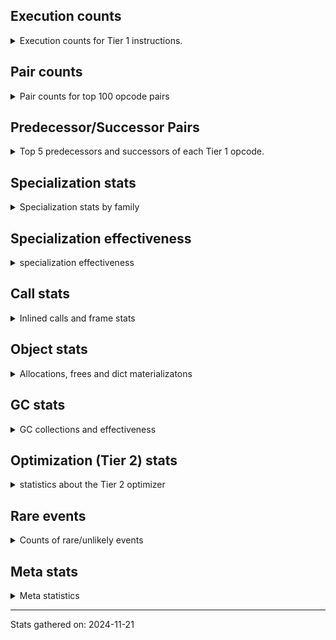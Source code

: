 ## Execution counts

<details>
<summary> Execution counts for Tier 1 instructions. </summary>


The "miss ratio" column shows the percentage of times the instruction
executed that it deoptimized. When this happens, the base unspecialized
instruction is not counted.

<table>
<thead>
<tr>
<th align="left">Name</th>
<th align="right">Base Count</th>
<th align="right">Head Count</th>
<th align="right">Change</th>
</tr>
</thead>
<tbody>
<tr>
<td align="left">BINARY_OP_INPLACE_ADD_UNICODE</td>
<td align="right">7,180</td>
<td align="right">125,420</td>
<td align="right">1,646.8%</td>
</tr>
<tr>
<td align="left">UNARY_INVERT</td>
<td align="right">15,180</td>
<td align="right">122,040</td>
<td align="right">704.0%</td>
</tr>
<tr>
<td align="left">CALL_NON_PY_GENERAL</td>
<td align="right">45,620</td>
<td align="right">154,220</td>
<td align="right">238.1%</td>
</tr>
<tr>
<td align="left">UNARY_NEGATIVE</td>
<td align="right">7,720</td>
<td align="right">24,420</td>
<td align="right">216.3%</td>
</tr>
<tr>
<td align="left">LOAD_FAST_AND_CLEAR</td>
<td align="right">7,720</td>
<td align="right">24,420</td>
<td align="right">216.3%</td>
</tr>
<tr>
<td align="left">CALL_METHOD_DESCRIPTOR_FAST_WITH_KEYWORDS</td>
<td align="right">8,500</td>
<td align="right">25,200</td>
<td align="right">196.5%</td>
</tr>
<tr>
<td align="left">SWAP</td>
<td align="right">34,420</td>
<td align="right">79,920</td>
<td align="right">132.2%</td>
</tr>
<tr>
<td align="left">BINARY_SUBSCR</td>
<td align="right">394,700</td>
<td align="right">758,280</td>
<td align="right">92.1%</td>
</tr>
<tr>
<td align="left">FOR_ITER</td>
<td align="right">565,420</td>
<td align="right">911,880</td>
<td align="right">61.3%</td>
</tr>
<tr>
<td align="left">CONTAINS_OP_DICT</td>
<td align="right">223,480</td>
<td align="right">356,640</td>
<td align="right">59.6%</td>
</tr>
<tr>
<td align="left">LOAD_ATTR_SLOT</td>
<td align="right">168,840</td>
<td align="right">85,380</td>
<td align="right">-49.4%</td>
</tr>
<tr>
<td align="left">CALL_BUILTIN_CLASS</td>
<td align="right">479,360</td>
<td align="right">708,340</td>
<td align="right">47.8%</td>
</tr>
<tr>
<td align="left">LIST_APPEND</td>
<td align="right">77,200</td>
<td align="right">105,000</td>
<td align="right">36.0%</td>
</tr>
<tr>
<td align="left">CALL_METHOD_DESCRIPTOR_NOARGS</td>
<td align="right">418,140</td>
<td align="right">281,280</td>
<td align="right">-32.7%</td>
</tr>
<tr>
<td align="left">GET_ITER</td>
<td align="right">1,503,960</td>
<td align="right">1,969,920</td>
<td align="right">31.0%</td>
</tr>
<tr>
<td align="left">FOR_ITER_TUPLE</td>
<td align="right">265,140</td>
<td align="right">183,240</td>
<td align="right">-30.9%</td>
</tr>
<tr>
<td align="left">CALL_PY_GENERAL</td>
<td align="right">244,640</td>
<td align="right">305,200</td>
<td align="right">24.8%</td>
</tr>
<tr>
<td align="left">BINARY_OP</td>
<td align="right">3,943,820</td>
<td align="right">4,708,320</td>
<td align="right">19.4%</td>
</tr>
<tr>
<td align="left">COMPARE_OP_INT</td>
<td align="right">1,475,600</td>
<td align="right">1,745,480</td>
<td align="right">18.3%</td>
</tr>
<tr>
<td align="left">EXTENDED_ARG</td>
<td align="right">3,330,180</td>
<td align="right">3,863,560</td>
<td align="right">16.0%</td>
</tr>
<tr>
<td align="left">BINARY_OP_MULTIPLY_INT</td>
<td align="right">258,880</td>
<td align="right">298,960</td>
<td align="right">15.5%</td>
</tr>
<tr>
<td align="left">BINARY_SUBSCR_GETITEM</td>
<td align="right">1,391,460</td>
<td align="right">1,606,000</td>
<td align="right">15.4%</td>
</tr>
<tr>
<td align="left">BUILD_LIST</td>
<td align="right">1,507,760</td>
<td align="right">1,732,420</td>
<td align="right">14.9%</td>
</tr>
<tr>
<td align="left">JUMP_FORWARD</td>
<td align="right">2,299,660</td>
<td align="right">2,639,480</td>
<td align="right">14.8%</td>
</tr>
<tr>
<td align="left">BINARY_SLICE</td>
<td align="right">192,400</td>
<td align="right">220,200</td>
<td align="right">14.4%</td>
</tr>
<tr>
<td align="left">CALL_METHOD_DESCRIPTOR_FAST</td>
<td align="right">600,300</td>
<td align="right">674,420</td>
<td align="right">12.3%</td>
</tr>
<tr>
<td align="left">BINARY_SUBSCR_TUPLE_INT</td>
<td align="right">1,523,180</td>
<td align="right">1,709,500</td>
<td align="right">12.2%</td>
</tr>
<tr>
<td align="left">FOR_ITER_RANGE</td>
<td align="right">1,114,620</td>
<td align="right">1,245,900</td>
<td align="right">11.8%</td>
</tr>
<tr>
<td align="left">UNPACK_SEQUENCE_TUPLE</td>
<td align="right">374,320</td>
<td align="right">414,400</td>
<td align="right">10.7%</td>
</tr>
<tr>
<td align="left">STORE_FAST_LOAD_FAST</td>
<td align="right">407,980</td>
<td align="right">446,820</td>
<td align="right">9.5%</td>
</tr>
<tr>
<td align="left">NOP</td>
<td align="right">3,113,800</td>
<td align="right">3,401,380</td>
<td align="right">9.2%</td>
</tr>
<tr>
<td align="left">BINARY_SUBSCR_DICT</td>
<td align="right">821,540</td>
<td align="right">892,920</td>
<td align="right">8.7%</td>
</tr>
<tr>
<td align="left">LOAD_FAST_LOAD_FAST</td>
<td align="right">13,036,820</td>
<td align="right">14,144,440</td>
<td align="right">8.5%</td>
</tr>
<tr>
<td align="left">TO_BOOL_INT</td>
<td align="right">6,440,640</td>
<td align="right">6,975,660</td>
<td align="right">8.3%</td>
</tr>
<tr>
<td align="left">IS_OP</td>
<td align="right">6,722,420</td>
<td align="right">7,274,240</td>
<td align="right">8.2%</td>
</tr>
<tr>
<td align="left">ENTER_EXECUTOR</td>
<td align="right">15,776,260</td>
<td align="right">17,013,380</td>
<td align="right">7.8%</td>
</tr>
<tr>
<td align="left">CALL_ISINSTANCE</td>
<td align="right">1,394,460</td>
<td align="right">1,290,160</td>
<td align="right">-7.5%</td>
</tr>
<tr>
<td align="left">CALL_LEN</td>
<td align="right">7,062,460</td>
<td align="right">7,586,400</td>
<td align="right">7.4%</td>
</tr>
<tr>
<td align="left">CALL_BUILTIN_O</td>
<td align="right">9,262,360</td>
<td align="right">9,944,680</td>
<td align="right">7.4%</td>
</tr>
<tr>
<td align="left">CONTAINS_OP_SET</td>
<td align="right">944,880</td>
<td align="right">1,011,840</td>
<td align="right">7.1%</td>
</tr>
<tr>
<td align="left">POP_JUMP_IF_NOT_NONE</td>
<td align="right">2,524,700</td>
<td align="right">2,349,600</td>
<td align="right">-6.9%</td>
</tr>
<tr>
<td align="left">FOR_ITER_LIST</td>
<td align="right">2,029,920</td>
<td align="right">1,891,340</td>
<td align="right">-6.8%</td>
</tr>
<tr>
<td align="left">TO_BOOL_LIST</td>
<td align="right">1,262,840</td>
<td align="right">1,347,720</td>
<td align="right">6.7%</td>
</tr>
<tr>
<td align="left">JUMP_BACKWARD</td>
<td align="right">3,302,460</td>
<td align="right">3,090,980</td>
<td align="right">-6.4%</td>
</tr>
<tr>
<td align="left">CALL_ALLOC_AND_ENTER_INIT</td>
<td align="right">495,980</td>
<td align="right">527,500</td>
<td align="right">6.4%</td>
</tr>
<tr>
<td align="left">POP_JUMP_IF_TRUE</td>
<td align="right">6,830,700</td>
<td align="right">7,253,880</td>
<td align="right">6.2%</td>
</tr>
<tr>
<td align="left">STORE_SUBSCR</td>
<td align="right">666,240</td>
<td align="right">704,780</td>
<td align="right">5.8%</td>
</tr>
<tr>
<td align="left">LOAD_GLOBAL_BUILTIN</td>
<td align="right">13,274,000</td>
<td align="right">14,023,700</td>
<td align="right">5.6%</td>
</tr>
<tr>
<td align="left">TO_BOOL</td>
<td align="right">1,305,640</td>
<td align="right">1,378,980</td>
<td align="right">5.6%</td>
</tr>
<tr>
<td align="left">COPY</td>
<td align="right">1,586,500</td>
<td align="right">1,498,860</td>
<td align="right">-5.5%</td>
</tr>
<tr>
<td align="left">CALL_BUILTIN_FAST_WITH_KEYWORDS</td>
<td align="right">1,918,500</td>
<td align="right">2,021,820</td>
<td align="right">5.4%</td>
</tr>
<tr>
<td align="left">LOAD_CONST</td>
<td align="right">1,903,540</td>
<td align="right">2,005,680</td>
<td align="right">5.4%</td>
</tr>
<tr>
<td align="left">BINARY_OP_SUBTRACT_INT</td>
<td align="right">2,406,440</td>
<td align="right">2,533,280</td>
<td align="right">5.3%</td>
</tr>
<tr>
<td align="left">LOAD_SMALL_INT</td>
<td align="right">11,723,980</td>
<td align="right">12,297,900</td>
<td align="right">4.9%</td>
</tr>
<tr>
<td align="left">LOAD_GLOBAL_MODULE</td>
<td align="right">26,449,260</td>
<td align="right">27,715,060</td>
<td align="right">4.8%</td>
</tr>
<tr>
<td align="left">BUILD_TUPLE</td>
<td align="right">5,237,600</td>
<td align="right">5,481,900</td>
<td align="right">4.7%</td>
</tr>
<tr>
<td align="left">POP_JUMP_IF_FALSE</td>
<td align="right">28,412,160</td>
<td align="right">29,603,160</td>
<td align="right">4.2%</td>
</tr>
<tr>
<td align="left">POP_TOP</td>
<td align="right">19,849,840</td>
<td align="right">20,618,880</td>
<td align="right">3.9%</td>
</tr>
<tr>
<td align="left">LOAD_FAST</td>
<td align="right">98,331,200</td>
<td align="right">102,113,520</td>
<td align="right">3.8%</td>
</tr>
<tr>
<td align="left">PUSH_NULL</td>
<td align="right">17,148,380</td>
<td align="right">17,797,000</td>
<td align="right">3.8%</td>
</tr>
<tr>
<td align="left">CALL_LIST_APPEND</td>
<td align="right">2,997,480</td>
<td align="right">3,101,820</td>
<td align="right">3.5%</td>
</tr>
<tr>
<td align="left">TO_BOOL_NONE</td>
<td align="right">1,212,260</td>
<td align="right">1,250,600</td>
<td align="right">3.2%</td>
</tr>
<tr>
<td align="left">LOAD_CONST_IMMORTAL</td>
<td align="right">15,458,220</td>
<td align="right">15,927,260</td>
<td align="right">3.0%</td>
</tr>
<tr>
<td align="left">LOAD_ATTR</td>
<td align="right">4,800,820</td>
<td align="right">4,667,500</td>
<td align="right">-2.8%</td>
</tr>
<tr>
<td align="left">STORE_FAST</td>
<td align="right">28,420,860</td>
<td align="right">29,185,420</td>
<td align="right">2.7%</td>
</tr>
<tr>
<td align="left">LOAD_ATTR_METHOD_NO_DICT</td>
<td align="right">4,161,280</td>
<td align="right">4,265,200</td>
<td align="right">2.5%</td>
</tr>
<tr>
<td align="left">RESUME_CHECK</td>
<td align="right">12,585,700</td>
<td align="right">12,324,520</td>
<td align="right">-2.1%</td>
</tr>
<tr>
<td align="left">COMPARE_OP_STR</td>
<td align="right">6,283,460</td>
<td align="right">6,153,080</td>
<td align="right">-2.1%</td>
</tr>
<tr>
<td align="left">CONTAINS_OP</td>
<td align="right">4,250,140</td>
<td align="right">4,169,220</td>
<td align="right">-1.9%</td>
</tr>
<tr>
<td align="left">BINARY_OP_ADD_INT</td>
<td align="right">1,801,980</td>
<td align="right">1,769,980</td>
<td align="right">-1.8%</td>
</tr>
<tr>
<td align="left">STORE_SUBSCR_LIST_INT</td>
<td align="right">1,326,720</td>
<td align="right">1,350,060</td>
<td align="right">1.8%</td>
</tr>
<tr>
<td align="left">TO_BOOL_BOOL</td>
<td align="right">4,368,200</td>
<td align="right">4,441,200</td>
<td align="right">1.7%</td>
</tr>
<tr>
<td align="left">UNPACK_SEQUENCE_TWO_TUPLE</td>
<td align="right">5,654,780</td>
<td align="right">5,747,080</td>
<td align="right">1.6%</td>
</tr>
<tr>
<td align="left">POP_JUMP_IF_NONE</td>
<td align="right">1,008,220</td>
<td align="right">1,023,760</td>
<td align="right">1.5%</td>
</tr>
<tr>
<td align="left">LOAD_ATTR_INSTANCE_VALUE</td>
<td align="right">14,457,560</td>
<td align="right">14,301,740</td>
<td align="right">-1.1%</td>
</tr>
<tr>
<td align="left">CALL_BOUND_METHOD_EXACT_ARGS</td>
<td align="right">5,361,940</td>
<td align="right">5,320,140</td>
<td align="right">-0.8%</td>
</tr>
<tr>
<td align="left">LOAD_ATTR_MODULE</td>
<td align="right">1,056,820</td>
<td align="right">1,049,260</td>
<td align="right">-0.7%</td>
</tr>
<tr>
<td align="left">BINARY_SUBSCR_STR_INT</td>
<td align="right">3,224,860</td>
<td align="right">3,212,720</td>
<td align="right">-0.4%</td>
</tr>
<tr>
<td align="left">STORE_ATTR_INSTANCE_VALUE</td>
<td align="right">3,104,680</td>
<td align="right">3,093,660</td>
<td align="right">-0.4%</td>
</tr>
<tr>
<td align="left">CALL_PY_EXACT_ARGS</td>
<td align="right">7,034,500</td>
<td align="right">7,018,020</td>
<td align="right">-0.2%</td>
</tr>
<tr>
<td align="left">STORE_FAST_STORE_FAST</td>
<td align="right">3,254,040</td>
<td align="right">3,258,700</td>
<td align="right">0.1%</td>
</tr>
<tr>
<td align="left">LOAD_ATTR_METHOD_WITH_VALUES</td>
<td align="right">2,502,780</td>
<td align="right">2,499,660</td>
<td align="right">-0.1%</td>
</tr>
<tr>
<td align="left">BINARY_SUBSCR_LIST_INT</td>
<td align="right">1,768,220</td>
<td align="right">1,768,280</td>
<td align="right">0.0%</td>
</tr>
<tr>
<td align="left">RETURN_VALUE</td>
<td align="right">31,790,160</td>
<td align="right">31,790,160</td>
<td align="right">0.0%</td>
</tr>
<tr>
<td align="left">INTERPRETER_EXIT</td>
<td align="right">4,866,420</td>
<td align="right">4,866,420</td>
<td align="right">0.0%</td>
</tr>
<tr>
<td align="left">EXIT_INIT_CHECK</td>
<td align="right">1,459,260</td>
<td align="right">1,459,260</td>
<td align="right">0.0%</td>
</tr>
<tr>
<td align="left">UNARY_NOT</td>
<td align="right">1,011,120</td>
<td align="right">1,011,120</td>
<td align="right">0.0%</td>
</tr>
<tr>
<td align="left">COMPARE_OP</td>
<td align="right">875,000</td>
<td align="right">875,000</td>
<td align="right">0.0%</td>
</tr>
<tr>
<td align="left">CALL_TYPE_1</td>
<td align="right">679,860</td>
<td align="right">679,860</td>
<td align="right">0.0%</td>
</tr>
<tr>
<td align="left">TO_BOOL_STR</td>
<td align="right">598,680</td>
<td align="right">598,680</td>
<td align="right">0.0%</td>
</tr>
<tr>
<td align="left">LOAD_ATTR_PROPERTY</td>
<td align="right">531,000</td>
<td align="right">531,000</td>
<td align="right">0.0%</td>
</tr>
<tr>
<td align="left">LOAD_ATTR_CLASS_WITH_METACLASS_CHECK</td>
<td align="right">503,460</td>
<td align="right">503,460</td>
<td align="right">0.0%</td>
</tr>
<tr>
<td align="left">CHECK_EXC_MATCH</td>
<td align="right">424,620</td>
<td align="right">424,620</td>
<td align="right">0.0%</td>
</tr>
<tr>
<td align="left">POP_EXCEPT</td>
<td align="right">424,620</td>
<td align="right">424,620</td>
<td align="right">0.0%</td>
</tr>
<tr>
<td align="left">PUSH_EXC_INFO</td>
<td align="right">424,620</td>
<td align="right">424,620</td>
<td align="right">0.0%</td>
</tr>
<tr>
<td align="left">STORE_SUBSCR_DICT</td>
<td align="right">338,280</td>
<td align="right">338,280</td>
<td align="right">0.0%</td>
</tr>
<tr>
<td align="left">BUILD_MAP</td>
<td align="right">336,420</td>
<td align="right">336,420</td>
<td align="right">0.0%</td>
</tr>
<tr>
<td align="left">CALL_METHOD_DESCRIPTOR_O</td>
<td align="right">220,020</td>
<td align="right">220,020</td>
<td align="right">0.0%</td>
</tr>
<tr>
<td align="left">CALL_TUPLE_1</td>
<td align="right">167,820</td>
<td align="right">167,820</td>
<td align="right">0.0%</td>
</tr>
<tr>
<td align="left">LOAD_FAST_CHECK</td>
<td align="right">59,880</td>
<td align="right">59,880</td>
<td align="right">0.0%</td>
</tr>
<tr>
<td align="left">CALL_BUILTIN_FAST</td>
<td align="right">38,940</td>
<td align="right">38,940</td>
<td align="right">0.0%</td>
</tr>
<tr>
<td align="left">STORE_SLICE</td>
<td align="right">33,840</td>
<td align="right">33,840</td>
<td align="right">0.0%</td>
</tr>
<tr>
<td align="left">DELETE_SUBSCR</td>
<td align="right">4,080</td>
<td align="right">4,080</td>
<td align="right">0.0%</td>
</tr>
<tr>
<td align="left">CALL</td>
<td align="right">260</td>
<td align="right">260</td>
<td align="right">0.0%</td>
</tr>
<tr>
<td align="left">CALL_FUNCTION_EX</td>
<td align="right">120</td>
<td align="right">120</td>
<td align="right">0.0%</td>
</tr>
<tr>
<td align="left">LOAD_DEREF</td>
<td align="right">120</td>
<td align="right">120</td>
<td align="right">0.0%</td>
</tr>
<tr>
<td align="left">LOAD_GLOBAL</td>
<td align="right">120</td>
<td align="right">120</td>
<td align="right">0.0%</td>
</tr>
<tr>
<td align="left">MAKE_FUNCTION</td>
<td align="right">60</td>
<td align="right">60</td>
<td align="right">0.0%</td>
</tr>
<tr>
<td align="left">CALL_INTRINSIC_1</td>
<td align="right">60</td>
<td align="right">60</td>
<td align="right">0.0%</td>
</tr>
<tr>
<td align="left">COPY_FREE_VARS</td>
<td align="right">60</td>
<td align="right">60</td>
<td align="right">0.0%</td>
</tr>
<tr>
<td align="left">LIST_EXTEND</td>
<td align="right">60</td>
<td align="right">60</td>
<td align="right">0.0%</td>
</tr>
<tr>
<td align="left">MAKE_CELL</td>
<td align="right">60</td>
<td align="right">60</td>
<td align="right">0.0%</td>
</tr>
<tr>
<td align="left">SET_FUNCTION_ATTRIBUTE</td>
<td align="right">60</td>
<td align="right">60</td>
<td align="right">0.0%</td>
</tr>
<tr>
<td align="left">STORE_DEREF</td>
<td align="right">60</td>
<td align="right">60</td>
<td align="right">0.0%</td>
</tr>
<tr>
<td align="left">BINARY_OP_SUBTRACT_FLOAT</td>
<td align="right">60</td>
<td align="right">60</td>
<td align="right">0.0%</td>
</tr>
<tr>
<td align="left">UNPACK_SEQUENCE</td>
<td align="right">20</td>
<td align="right">20</td>
<td align="right">0.0%</td>
</tr>
</tbody>
</table>


</details>

## Pair counts

<details>
<summary> Pair counts for top 100 opcode pairs </summary>


Pairs of specialized operations that deoptimize and are then followed by
the corresponding unspecialized instruction are not counted as pairs.

Not included in comparative output.


</details>

## Predecessor/Successor Pairs

<details>
<summary> Top 5 predecessors and successors of each Tier 1 opcode. </summary>


This does not include the unspecialized instructions that occur after a
specialized instruction deoptimizes.

Not included in comparative output.


</details>

## Specialization stats

<details>
<summary> Specialization stats by family </summary>

### BINARY_OP

<details>
<summary> specialization stats for BINARY_OP family </summary>

<table>
<thead>
<tr>
<th align="left">Kind</th>
<th align="right">Base Count</th>
<th align="right">Base Ratio</th>
<th align="right">Head Count</th>
<th align="right">Head Ratio</th>
<th align="right">Change</th>
</tr>
</thead>
<tbody>
<tr>
<td align="left">
deferred
<details>
<summary>ⓘ</summary>

Lists the number of "deferred" (i.e. not specialized) instructions executed.
</details>
</td>
<td align="right">3,941,920</td>
<td align="right">21.2%</td>
<td align="right">4,706,300</td>
<td align="right">24.3%</td>
<td align="right">19.4%</td>
</tr>
<tr>
<td align="left">
hit
<details>
<summary>ⓘ</summary>

Specialized instructions that complete.
</details>
</td>
<td align="right">14,664,840</td>
<td align="right">78.8%</td>
<td align="right">14,664,840</td>
<td align="right">75.7%</td>
<td align="right">0.0%</td>
</tr>
</tbody>
</table>

<table>
<thead>
<tr>
<th align="left">Success</th>
<th align="right">Base Count</th>
<th align="right">Base Ratio</th>
<th align="right">Head Count</th>
<th align="right">Head Ratio</th>
<th align="right">Change</th>
</tr>
</thead>
<tbody>
<tr>
<td align="left">Failure</td>
<td align="right">1,880</td>
<td align="right">100.0%</td>
<td align="right">2,000</td>
<td align="right">100.0%</td>
<td align="right">6.4%</td>
</tr>
<tr>
<td align="left">Success</td>
<td align="right">0</td>
<td align="right">0.0%</td>
<td align="right">0</td>
<td align="right">0.0%</td>
<td align="right"></td>
</tr>
</tbody>
</table>

<table>
<thead>
<tr>
<th align="left">Failure kind</th>
<th align="right">Base Count</th>
<th align="right">Base Ratio</th>
<th align="right">Head Count</th>
<th align="right">Head Ratio</th>
<th align="right">Change</th>
</tr>
</thead>
<tbody>
<tr>
<td align="left">and int</td>
<td align="right">1,160</td>
<td align="right">61.7%</td>
<td align="right">1,260</td>
<td align="right">63.0%</td>
<td align="right">8.6%</td>
</tr>
<tr>
<td align="left">or</td>
<td align="right">260</td>
<td align="right">13.8%</td>
<td align="right">280</td>
<td align="right">14.0%</td>
<td align="right">7.7%</td>
</tr>
<tr>
<td align="left">add other</td>
<td align="right">200</td>
<td align="right">10.6%</td>
<td align="right">200</td>
<td align="right">10.0%</td>
<td align="right">0.0%</td>
</tr>
<tr>
<td align="left">multiply different types</td>
<td align="right">120</td>
<td align="right">6.4%</td>
<td align="right">120</td>
<td align="right">6.0%</td>
<td align="right">0.0%</td>
</tr>
<tr>
<td align="left">add different types</td>
<td align="right">60</td>
<td align="right">3.2%</td>
<td align="right">60</td>
<td align="right">3.0%</td>
<td align="right">0.0%</td>
</tr>
<tr>
<td align="left">and different types</td>
<td align="right">40</td>
<td align="right">2.1%</td>
<td align="right">40</td>
<td align="right">2.0%</td>
<td align="right">0.0%</td>
</tr>
<tr>
<td align="left">floor divide</td>
<td align="right">40</td>
<td align="right">2.1%</td>
<td align="right">40</td>
<td align="right">2.0%</td>
<td align="right">0.0%</td>
</tr>
</tbody>
</table>


</details>

### BINARY_SLICE

<details>
<summary> specialization stats for BINARY_SLICE family </summary>

<table>
<thead>
<tr>
<th align="left">Kind</th>
<th align="right">Base Count</th>
<th align="right">Base Ratio</th>
<th align="right">Head Count</th>
<th align="right">Head Ratio</th>
<th align="right">Change</th>
</tr>
</thead>
<tbody>
<tr>
<td align="left">
deferred
<details>
<summary>ⓘ</summary>

Lists the number of "deferred" (i.e. not specialized) instructions executed.
</details>
</td>
<td align="right">192,400</td>
<td align="right">100.0%</td>
<td align="right">220,200</td>
<td align="right">100.0%</td>
<td align="right">14.4%</td>
</tr>
</tbody>
</table>


</details>

### BINARY_SUBSCR

<details>
<summary> specialization stats for BINARY_SUBSCR family </summary>

<table>
<thead>
<tr>
<th align="left">Kind</th>
<th align="right">Base Count</th>
<th align="right">Base Ratio</th>
<th align="right">Head Count</th>
<th align="right">Head Ratio</th>
<th align="right">Change</th>
</tr>
</thead>
<tbody>
<tr>
<td align="left">
deferred
<details>
<summary>ⓘ</summary>

Lists the number of "deferred" (i.e. not specialized) instructions executed.
</details>
</td>
<td align="right">394,460</td>
<td align="right">1.8%</td>
<td align="right">757,920</td>
<td align="right">3.3%</td>
<td align="right">92.1%</td>
</tr>
<tr>
<td align="left">
hit
<details>
<summary>ⓘ</summary>

Specialized instructions that complete.
</details>
</td>
<td align="right">20,916,180</td>
<td align="right">93.2%</td>
<td align="right">20,916,180</td>
<td align="right">91.7%</td>
<td align="right">0.0%</td>
</tr>
<tr>
<td align="left">
miss
<details>
<summary>ⓘ</summary>

Specialized instructions that deopt.
</details>
</td>
<td align="right">1,131,220</td>
<td align="right">5.0%</td>
<td align="right">1,131,220</td>
<td align="right">5.0%</td>
<td align="right">0.0%</td>
</tr>
</tbody>
</table>

<table>
<thead>
<tr>
<th align="left">Success</th>
<th align="right">Base Count</th>
<th align="right">Base Ratio</th>
<th align="right">Head Count</th>
<th align="right">Head Ratio</th>
<th align="right">Change</th>
</tr>
</thead>
<tbody>
<tr>
<td align="left">Failure</td>
<td align="right">220</td>
<td align="right">1.0%</td>
<td align="right">340</td>
<td align="right">1.6%</td>
<td align="right">54.5%</td>
</tr>
<tr>
<td align="left">Success</td>
<td align="right">21,360</td>
<td align="right">99.0%</td>
<td align="right">21,360</td>
<td align="right">98.4%</td>
<td align="right">0.0%</td>
</tr>
</tbody>
</table>

<table>
<thead>
<tr>
<th align="left">Failure kind</th>
<th align="right">Base Count</th>
<th align="right">Base Ratio</th>
<th align="right">Head Count</th>
<th align="right">Head Ratio</th>
<th align="right">Change</th>
</tr>
</thead>
<tbody>
<tr>
<td align="left">out of range</td>
<td align="right">20</td>
<td align="right">9.1%</td>
<td align="right">40</td>
<td align="right">11.8%</td>
<td align="right">100.0%</td>
</tr>
<tr>
<td align="left">buffer slice</td>
<td align="right">20</td>
<td align="right">9.1%</td>
<td align="right">40</td>
<td align="right">11.8%</td>
<td align="right">100.0%</td>
</tr>
<tr>
<td align="left">other</td>
<td align="right">60</td>
<td align="right">27.3%</td>
<td align="right">100</td>
<td align="right">29.4%</td>
<td align="right">66.7%</td>
</tr>
<tr>
<td align="left">string slice</td>
<td align="right">120</td>
<td align="right">54.5%</td>
<td align="right">120</td>
<td align="right">35.3%</td>
<td align="right">0.0%</td>
</tr>
<tr>
<td align="left">list slice</td>
<td align="right"></td>
<td align="right"></td>
<td align="right">40</td>
<td align="right">11.8%</td>
<td align="right"></td>
</tr>
</tbody>
</table>


</details>

### CALL

<details>
<summary> specialization stats for CALL family </summary>

<table>
<thead>
<tr>
<th align="left">Kind</th>
<th align="right">Base Count</th>
<th align="right">Base Ratio</th>
<th align="right">Head Count</th>
<th align="right">Head Ratio</th>
<th align="right">Change</th>
</tr>
</thead>
<tbody>
<tr>
<td align="left">
hit
<details>
<summary>ⓘ</summary>

Specialized instructions that complete.
</details>
</td>
<td align="right">72,126,600</td>
<td align="right">99.9%</td>
<td align="right">72,126,600</td>
<td align="right">99.9%</td>
<td align="right">0.0%</td>
</tr>
<tr>
<td align="left">
miss
<details>
<summary>ⓘ</summary>

Specialized instructions that deopt.
</details>
</td>
<td align="right">38,940</td>
<td align="right">0.1%</td>
<td align="right">38,940</td>
<td align="right">0.1%</td>
<td align="right">0.0%</td>
</tr>
</tbody>
</table>

<table>
<thead>
<tr>
<th align="left">Success</th>
<th align="right">Base Count</th>
<th align="right">Base Ratio</th>
<th align="right">Head Count</th>
<th align="right">Head Ratio</th>
<th align="right">Change</th>
</tr>
</thead>
<tbody>
<tr>
<td align="left">Success</td>
<td align="right">980</td>
<td align="right">100.0%</td>
<td align="right">980</td>
<td align="right">100.0%</td>
<td align="right">0.0%</td>
</tr>
<tr>
<td align="left">Failure</td>
<td align="right">0</td>
<td align="right">0.0%</td>
<td align="right">0</td>
<td align="right">0.0%</td>
<td align="right"></td>
</tr>
</tbody>
</table>


</details>

### COMPARE_OP

<details>
<summary> specialization stats for COMPARE_OP family </summary>

<table>
<thead>
<tr>
<th align="left">Kind</th>
<th align="right">Base Count</th>
<th align="right">Base Ratio</th>
<th align="right">Head Count</th>
<th align="right">Head Ratio</th>
<th align="right">Change</th>
</tr>
</thead>
<tbody>
<tr>
<td align="left">
deferred
<details>
<summary>ⓘ</summary>

Lists the number of "deferred" (i.e. not specialized) instructions executed.
</details>
</td>
<td align="right">869,820</td>
<td align="right">6.7%</td>
<td align="right">869,820</td>
<td align="right">6.7%</td>
<td align="right">0.0%</td>
</tr>
<tr>
<td align="left">
hit
<details>
<summary>ⓘ</summary>

Specialized instructions that complete.
</details>
</td>
<td align="right">12,023,580</td>
<td align="right">92.3%</td>
<td align="right">12,023,580</td>
<td align="right">92.3%</td>
<td align="right">0.0%</td>
</tr>
<tr>
<td align="left">
miss
<details>
<summary>ⓘ</summary>

Specialized instructions that deopt.
</details>
</td>
<td align="right">123,960</td>
<td align="right">1.0%</td>
<td align="right">123,960</td>
<td align="right">1.0%</td>
<td align="right">0.0%</td>
</tr>
</tbody>
</table>

<table>
<thead>
<tr>
<th align="left">Success</th>
<th align="right">Base Count</th>
<th align="right">Base Ratio</th>
<th align="right">Head Count</th>
<th align="right">Head Ratio</th>
<th align="right">Change</th>
</tr>
</thead>
<tbody>
<tr>
<td align="left">Success</td>
<td align="right">2,340</td>
<td align="right">31.1%</td>
<td align="right">2,340</td>
<td align="right">31.1%</td>
<td align="right">0.0%</td>
</tr>
<tr>
<td align="left">Failure</td>
<td align="right">5,180</td>
<td align="right">68.9%</td>
<td align="right">5,180</td>
<td align="right">68.9%</td>
<td align="right">0.0%</td>
</tr>
</tbody>
</table>

<table>
<thead>
<tr>
<th align="left">Failure kind</th>
<th align="right">Base Count</th>
<th align="right">Base Ratio</th>
<th align="right">Head Count</th>
<th align="right">Head Ratio</th>
<th align="right">Change</th>
</tr>
</thead>
<tbody>
<tr>
<td align="left">different types</td>
<td align="right">4,860</td>
<td align="right">93.8%</td>
<td align="right">4,860</td>
<td align="right">93.8%</td>
<td align="right">0.0%</td>
</tr>
<tr>
<td align="left">other</td>
<td align="right">120</td>
<td align="right">2.3%</td>
<td align="right">120</td>
<td align="right">2.3%</td>
<td align="right">0.0%</td>
</tr>
<tr>
<td align="left">big int</td>
<td align="right">80</td>
<td align="right">1.5%</td>
<td align="right">80</td>
<td align="right">1.5%</td>
<td align="right">0.0%</td>
</tr>
<tr>
<td align="left">list</td>
<td align="right">80</td>
<td align="right">1.5%</td>
<td align="right">80</td>
<td align="right">1.5%</td>
<td align="right">0.0%</td>
</tr>
<tr>
<td align="left">tuple</td>
<td align="right">40</td>
<td align="right">0.8%</td>
<td align="right">40</td>
<td align="right">0.8%</td>
<td align="right">0.0%</td>
</tr>
</tbody>
</table>


</details>

### CONTAINS_OP

<details>
<summary> specialization stats for CONTAINS_OP family </summary>

<table>
<thead>
<tr>
<th align="left">Kind</th>
<th align="right">Base Count</th>
<th align="right">Base Ratio</th>
<th align="right">Head Count</th>
<th align="right">Head Ratio</th>
<th align="right">Change</th>
</tr>
</thead>
<tbody>
<tr>
<td align="left">
deferred
<details>
<summary>ⓘ</summary>

Lists the number of "deferred" (i.e. not specialized) instructions executed.
</details>
</td>
<td align="right">4,249,000</td>
<td align="right">31.7%</td>
<td align="right">4,168,100</td>
<td align="right">31.3%</td>
<td align="right">-1.9%</td>
</tr>
<tr>
<td align="left">
hit
<details>
<summary>ⓘ</summary>

Specialized instructions that complete.
</details>
</td>
<td align="right">9,160,920</td>
<td align="right">68.3%</td>
<td align="right">9,160,920</td>
<td align="right">68.7%</td>
<td align="right">0.0%</td>
</tr>
</tbody>
</table>

<table>
<thead>
<tr>
<th align="left">Success</th>
<th align="right">Base Count</th>
<th align="right">Base Ratio</th>
<th align="right">Head Count</th>
<th align="right">Head Ratio</th>
<th align="right">Change</th>
</tr>
</thead>
<tbody>
<tr>
<td align="left">Failure</td>
<td align="right">1,140</td>
<td align="right">100.0%</td>
<td align="right">1,120</td>
<td align="right">100.0%</td>
<td align="right">-1.8%</td>
</tr>
<tr>
<td align="left">Success</td>
<td align="right">0</td>
<td align="right">0.0%</td>
<td align="right">0</td>
<td align="right">0.0%</td>
<td align="right"></td>
</tr>
</tbody>
</table>

<table>
<thead>
<tr>
<th align="left">Failure kind</th>
<th align="right">Base Count</th>
<th align="right">Base Ratio</th>
<th align="right">Head Count</th>
<th align="right">Head Ratio</th>
<th align="right">Change</th>
</tr>
</thead>
<tbody>
<tr>
<td align="left">str</td>
<td align="right">1,120</td>
<td align="right">98.2%</td>
<td align="right">1,100</td>
<td align="right">98.2%</td>
<td align="right">-1.8%</td>
</tr>
<tr>
<td align="left">list</td>
<td align="right">20</td>
<td align="right">1.8%</td>
<td align="right">20</td>
<td align="right">1.8%</td>
<td align="right">0.0%</td>
</tr>
</tbody>
</table>


</details>

### FOR_ITER

<details>
<summary> specialization stats for FOR_ITER family </summary>

<table>
<thead>
<tr>
<th align="left">Kind</th>
<th align="right">Base Count</th>
<th align="right">Base Ratio</th>
<th align="right">Head Count</th>
<th align="right">Head Ratio</th>
<th align="right">Change</th>
</tr>
</thead>
<tbody>
<tr>
<td align="left">
miss
<details>
<summary>ⓘ</summary>

Specialized instructions that deopt.
</details>
</td>
<td align="right">70,780</td>
<td align="right">1.8%</td>
<td align="right">14,840</td>
<td align="right">0.4%</td>
<td align="right">-79.0%</td>
</tr>
<tr>
<td align="left">
deferred
<details>
<summary>ⓘ</summary>

Lists the number of "deferred" (i.e. not specialized) instructions executed.
</details>
</td>
<td align="right">560,680</td>
<td align="right">14.1%</td>
<td align="right">910,720</td>
<td align="right">21.5%</td>
<td align="right">62.4%</td>
</tr>
<tr>
<td align="left">
hit
<details>
<summary>ⓘ</summary>

Specialized instructions that complete.
</details>
</td>
<td align="right">3,338,900</td>
<td align="right">84.0%</td>
<td align="right">3,305,640</td>
<td align="right">78.1%</td>
<td align="right">-1.0%</td>
</tr>
</tbody>
</table>

<table>
<thead>
<tr>
<th align="left">Success</th>
<th align="right">Base Count</th>
<th align="right">Base Ratio</th>
<th align="right">Head Count</th>
<th align="right">Head Ratio</th>
<th align="right">Change</th>
</tr>
</thead>
<tbody>
<tr>
<td align="left">Success</td>
<td align="right">1,340</td>
<td align="right">22.1%</td>
<td align="right">280</td>
<td align="right">19.4%</td>
<td align="right">-79.1%</td>
</tr>
<tr>
<td align="left">Failure</td>
<td align="right">4,720</td>
<td align="right">77.9%</td>
<td align="right">1,160</td>
<td align="right">80.6%</td>
<td align="right">-75.4%</td>
</tr>
</tbody>
</table>

<table>
<thead>
<tr>
<th align="left">Failure kind</th>
<th align="right">Base Count</th>
<th align="right">Base Ratio</th>
<th align="right">Head Count</th>
<th align="right">Head Ratio</th>
<th align="right">Change</th>
</tr>
</thead>
<tbody>
<tr>
<td align="left">seq iter</td>
<td align="right">4,600</td>
<td align="right">97.5%</td>
<td align="right">1,040</td>
<td align="right">89.7%</td>
<td align="right">-77.4%</td>
</tr>
<tr>
<td align="left">dict keys</td>
<td align="right">40</td>
<td align="right">0.8%</td>
<td align="right">40</td>
<td align="right">3.4%</td>
<td align="right">0.0%</td>
</tr>
<tr>
<td align="left">dict items</td>
<td align="right">40</td>
<td align="right">0.8%</td>
<td align="right">40</td>
<td align="right">3.4%</td>
<td align="right">0.0%</td>
</tr>
<tr>
<td align="left">map</td>
<td align="right">40</td>
<td align="right">0.8%</td>
<td align="right">40</td>
<td align="right">3.4%</td>
<td align="right">0.0%</td>
</tr>
</tbody>
</table>


</details>

### LOAD_ATTR

<details>
<summary> specialization stats for LOAD_ATTR family </summary>

<table>
<thead>
<tr>
<th align="left">Kind</th>
<th align="right">Base Count</th>
<th align="right">Base Ratio</th>
<th align="right">Head Count</th>
<th align="right">Head Ratio</th>
<th align="right">Change</th>
</tr>
</thead>
<tbody>
<tr>
<td align="left">
deferred
<details>
<summary>ⓘ</summary>

Lists the number of "deferred" (i.e. not specialized) instructions executed.
</details>
</td>
<td align="right">4,796,980</td>
<td align="right">8.5%</td>
<td align="right">4,663,720</td>
<td align="right">8.3%</td>
<td align="right">-2.8%</td>
</tr>
<tr>
<td align="left">
hit
<details>
<summary>ⓘ</summary>

Specialized instructions that complete.
</details>
</td>
<td align="right">51,491,680</td>
<td align="right">91.5%</td>
<td align="right">51,484,120</td>
<td align="right">91.7%</td>
<td align="right">-0.0%</td>
</tr>
</tbody>
</table>

<table>
<thead>
<tr>
<th align="left">Success</th>
<th align="right">Base Count</th>
<th align="right">Base Ratio</th>
<th align="right">Head Count</th>
<th align="right">Head Ratio</th>
<th align="right">Change</th>
</tr>
</thead>
<tbody>
<tr>
<td align="left">Success</td>
<td align="right">2,400</td>
<td align="right">62.5%</td>
<td align="right">2,360</td>
<td align="right">62.4%</td>
<td align="right">-1.7%</td>
</tr>
<tr>
<td align="left">Failure</td>
<td align="right">1,440</td>
<td align="right">37.5%</td>
<td align="right">1,420</td>
<td align="right">37.6%</td>
<td align="right">-1.4%</td>
</tr>
</tbody>
</table>

<table>
<thead>
<tr>
<th align="left">Failure kind</th>
<th align="right">Base Count</th>
<th align="right">Base Ratio</th>
<th align="right">Head Count</th>
<th align="right">Head Ratio</th>
<th align="right">Change</th>
</tr>
</thead>
<tbody>
<tr>
<td align="left">not managed dict</td>
<td align="right">100</td>
<td align="right">6.9%</td>
<td align="right">80</td>
<td align="right">5.6%</td>
<td align="right">-20.0%</td>
</tr>
<tr>
<td align="left">method</td>
<td align="right">1,140</td>
<td align="right">79.2%</td>
<td align="right">1,140</td>
<td align="right">80.3%</td>
<td align="right">0.0%</td>
</tr>
<tr>
<td align="left">overriding descriptor</td>
<td align="right">80</td>
<td align="right">5.6%</td>
<td align="right">80</td>
<td align="right">5.6%</td>
<td align="right">0.0%</td>
</tr>
<tr>
<td align="left">builtin class method</td>
<td align="right">40</td>
<td align="right">2.8%</td>
<td align="right">40</td>
<td align="right">2.8%</td>
<td align="right">0.0%</td>
</tr>
<tr>
<td align="left">class attr simple</td>
<td align="right">40</td>
<td align="right">2.8%</td>
<td align="right">40</td>
<td align="right">2.8%</td>
<td align="right">0.0%</td>
</tr>
<tr>
<td align="left">mutable class</td>
<td align="right">20</td>
<td align="right">1.4%</td>
<td align="right">20</td>
<td align="right">1.4%</td>
<td align="right">0.0%</td>
</tr>
</tbody>
</table>


</details>

### LOAD_GLOBAL

<details>
<summary> specialization stats for LOAD_GLOBAL family </summary>

<table>
<thead>
<tr>
<th align="left">Kind</th>
<th align="right">Base Count</th>
<th align="right">Base Ratio</th>
<th align="right">Head Count</th>
<th align="right">Head Ratio</th>
<th align="right">Change</th>
</tr>
</thead>
<tbody>
<tr>
<td align="left">
hit
<details>
<summary>ⓘ</summary>

Specialized instructions that complete.
</details>
</td>
<td align="right">39,723,260</td>
<td align="right">100.0%</td>
<td align="right">41,738,760</td>
<td align="right">100.0%</td>
<td align="right">5.1%</td>
</tr>
</tbody>
</table>

<table>
<thead>
<tr>
<th align="left">Success</th>
<th align="right">Base Count</th>
<th align="right">Base Ratio</th>
<th align="right">Head Count</th>
<th align="right">Head Ratio</th>
<th align="right">Change</th>
</tr>
</thead>
<tbody>
<tr>
<td align="left">Success</td>
<td align="right">120</td>
<td align="right">100.0%</td>
<td align="right">120</td>
<td align="right">100.0%</td>
<td align="right">0.0%</td>
</tr>
<tr>
<td align="left">Failure</td>
<td align="right">0</td>
<td align="right">0.0%</td>
<td align="right">0</td>
<td align="right">0.0%</td>
<td align="right"></td>
</tr>
</tbody>
</table>


</details>

### STORE_ATTR

<details>
<summary> specialization stats for STORE_ATTR family </summary>

<table>
<thead>
<tr>
<th align="left">Kind</th>
<th align="right">Base Count</th>
<th align="right">Base Ratio</th>
<th align="right">Head Count</th>
<th align="right">Head Ratio</th>
<th align="right">Change</th>
</tr>
</thead>
<tbody>
<tr>
<td align="left">
hit
<details>
<summary>ⓘ</summary>

Specialized instructions that complete.
</details>
</td>
<td align="right">14,294,340</td>
<td align="right">100.0%</td>
<td align="right">14,294,340</td>
<td align="right">100.0%</td>
<td align="right">0.0%</td>
</tr>
</tbody>
</table>


</details>

### STORE_SLICE

<details>
<summary> specialization stats for STORE_SLICE family </summary>

<table>
<thead>
<tr>
<th align="left">Kind</th>
<th align="right">Base Count</th>
<th align="right">Base Ratio</th>
<th align="right">Head Count</th>
<th align="right">Head Ratio</th>
<th align="right">Change</th>
</tr>
</thead>
<tbody>
<tr>
<td align="left">
deferred
<details>
<summary>ⓘ</summary>

Lists the number of "deferred" (i.e. not specialized) instructions executed.
</details>
</td>
<td align="right">33,840</td>
<td align="right">100.0%</td>
<td align="right">33,840</td>
<td align="right">100.0%</td>
<td align="right">0.0%</td>
</tr>
</tbody>
</table>


</details>

### STORE_SUBSCR

<details>
<summary> specialization stats for STORE_SUBSCR family </summary>

<table>
<thead>
<tr>
<th align="left">Kind</th>
<th align="right">Base Count</th>
<th align="right">Base Ratio</th>
<th align="right">Head Count</th>
<th align="right">Head Ratio</th>
<th align="right">Change</th>
</tr>
</thead>
<tbody>
<tr>
<td align="left">
deferred
<details>
<summary>ⓘ</summary>

Lists the number of "deferred" (i.e. not specialized) instructions executed.
</details>
</td>
<td align="right">665,920</td>
<td align="right">21.6%</td>
<td align="right">704,440</td>
<td align="right">22.6%</td>
<td align="right">5.8%</td>
</tr>
<tr>
<td align="left">
hit
<details>
<summary>ⓘ</summary>

Specialized instructions that complete.
</details>
</td>
<td align="right">2,410,800</td>
<td align="right">78.3%</td>
<td align="right">2,410,800</td>
<td align="right">77.4%</td>
<td align="right">0.0%</td>
</tr>
</tbody>
</table>

<table>
<thead>
<tr>
<th align="left">Success</th>
<th align="right">Base Count</th>
<th align="right">Base Ratio</th>
<th align="right">Head Count</th>
<th align="right">Head Ratio</th>
<th align="right">Change</th>
</tr>
</thead>
<tbody>
<tr>
<td align="left">Failure</td>
<td align="right">320</td>
<td align="right">100.0%</td>
<td align="right">340</td>
<td align="right">100.0%</td>
<td align="right">6.2%</td>
</tr>
<tr>
<td align="left">Success</td>
<td align="right">0</td>
<td align="right">0.0%</td>
<td align="right">0</td>
<td align="right">0.0%</td>
<td align="right"></td>
</tr>
</tbody>
</table>

<table>
<thead>
<tr>
<th align="left">Failure kind</th>
<th align="right">Base Count</th>
<th align="right">Base Ratio</th>
<th align="right">Head Count</th>
<th align="right">Head Ratio</th>
<th align="right">Change</th>
</tr>
</thead>
<tbody>
<tr>
<td align="left">bytearray int</td>
<td align="right">180</td>
<td align="right">56.2%</td>
<td align="right">200</td>
<td align="right">58.8%</td>
<td align="right">11.1%</td>
</tr>
<tr>
<td align="left">py simple</td>
<td align="right">60</td>
<td align="right">18.8%</td>
<td align="right">60</td>
<td align="right">17.6%</td>
<td align="right">0.0%</td>
</tr>
<tr>
<td align="left">out of range</td>
<td align="right">40</td>
<td align="right">12.5%</td>
<td align="right">40</td>
<td align="right">11.8%</td>
<td align="right">0.0%</td>
</tr>
<tr>
<td align="left">list slice</td>
<td align="right">40</td>
<td align="right">12.5%</td>
<td align="right">40</td>
<td align="right">11.8%</td>
<td align="right">0.0%</td>
</tr>
</tbody>
</table>


</details>

### TO_BOOL

<details>
<summary> specialization stats for TO_BOOL family </summary>

<table>
<thead>
<tr>
<th align="left">Kind</th>
<th align="right">Base Count</th>
<th align="right">Base Ratio</th>
<th align="right">Head Count</th>
<th align="right">Head Ratio</th>
<th align="right">Change</th>
</tr>
</thead>
<tbody>
<tr>
<td align="left">
deferred
<details>
<summary>ⓘ</summary>

Lists the number of "deferred" (i.e. not specialized) instructions executed.
</details>
</td>
<td align="right">1,300,480</td>
<td align="right">4.5%</td>
<td align="right">1,373,800</td>
<td align="right">4.8%</td>
<td align="right">5.6%</td>
</tr>
<tr>
<td align="left">
hit
<details>
<summary>ⓘ</summary>

Specialized instructions that complete.
</details>
</td>
<td align="right">27,249,080</td>
<td align="right">95.0%</td>
<td align="right">27,249,080</td>
<td align="right">94.8%</td>
<td align="right">0.0%</td>
</tr>
<tr>
<td align="left">
miss
<details>
<summary>ⓘ</summary>

Specialized instructions that deopt.
</details>
</td>
<td align="right">125,640</td>
<td align="right">0.4%</td>
<td align="right">125,640</td>
<td align="right">0.4%</td>
<td align="right">0.0%</td>
</tr>
</tbody>
</table>

<table>
<thead>
<tr>
<th align="left">Success</th>
<th align="right">Base Count</th>
<th align="right">Base Ratio</th>
<th align="right">Head Count</th>
<th align="right">Head Ratio</th>
<th align="right">Change</th>
</tr>
</thead>
<tbody>
<tr>
<td align="left">Failure</td>
<td align="right">5,120</td>
<td align="right">68.1%</td>
<td align="right">5,140</td>
<td align="right">68.2%</td>
<td align="right">0.4%</td>
</tr>
<tr>
<td align="left">Success</td>
<td align="right">2,400</td>
<td align="right">31.9%</td>
<td align="right">2,400</td>
<td align="right">31.8%</td>
<td align="right">0.0%</td>
</tr>
</tbody>
</table>

<table>
<thead>
<tr>
<th align="left">Failure kind</th>
<th align="right">Base Count</th>
<th align="right">Base Ratio</th>
<th align="right">Head Count</th>
<th align="right">Head Ratio</th>
<th align="right">Change</th>
</tr>
</thead>
<tbody>
<tr>
<td align="left">dict</td>
<td align="right">160</td>
<td align="right">3.1%</td>
<td align="right">180</td>
<td align="right">3.5%</td>
<td align="right">12.5%</td>
</tr>
<tr>
<td align="left">tuple</td>
<td align="right">3,520</td>
<td align="right">68.8%</td>
<td align="right">3,520</td>
<td align="right">68.5%</td>
<td align="right">0.0%</td>
</tr>
<tr>
<td align="left">other</td>
<td align="right">1,160</td>
<td align="right">22.7%</td>
<td align="right">1,160</td>
<td align="right">22.6%</td>
<td align="right">0.0%</td>
</tr>
<tr>
<td align="left">mapping</td>
<td align="right">220</td>
<td align="right">4.3%</td>
<td align="right">220</td>
<td align="right">4.3%</td>
<td align="right">0.0%</td>
</tr>
<tr>
<td align="left">number</td>
<td align="right">40</td>
<td align="right">0.8%</td>
<td align="right">40</td>
<td align="right">0.8%</td>
<td align="right">0.0%</td>
</tr>
<tr>
<td align="left">sequence</td>
<td align="right">20</td>
<td align="right">0.4%</td>
<td align="right">20</td>
<td align="right">0.4%</td>
<td align="right">0.0%</td>
</tr>
</tbody>
</table>


</details>

### UNPACK_SEQUENCE

<details>
<summary> specialization stats for UNPACK_SEQUENCE family </summary>

<table>
<thead>
<tr>
<th align="left">Kind</th>
<th align="right">Base Count</th>
<th align="right">Base Ratio</th>
<th align="right">Head Count</th>
<th align="right">Head Ratio</th>
<th align="right">Change</th>
</tr>
</thead>
<tbody>
<tr>
<td align="left">
hit
<details>
<summary>ⓘ</summary>

Specialized instructions that complete.
</details>
</td>
<td align="right">12,231,900</td>
<td align="right">100.0%</td>
<td align="right">12,231,900</td>
<td align="right">100.0%</td>
<td align="right">0.0%</td>
</tr>
</tbody>
</table>

<table>
<thead>
<tr>
<th align="left">Success</th>
<th align="right">Base Count</th>
<th align="right">Base Ratio</th>
<th align="right">Head Count</th>
<th align="right">Head Ratio</th>
<th align="right">Change</th>
</tr>
</thead>
<tbody>
<tr>
<td align="left">Success</td>
<td align="right">20</td>
<td align="right">100.0%</td>
<td align="right">20</td>
<td align="right">100.0%</td>
<td align="right">0.0%</td>
</tr>
<tr>
<td align="left">Failure</td>
<td align="right">0</td>
<td align="right">0.0%</td>
<td align="right">0</td>
<td align="right">0.0%</td>
<td align="right"></td>
</tr>
</tbody>
</table>


</details>


</details>

## Specialization effectiveness

<details>
<summary> specialization effectiveness </summary>


All entries are execution counts. Should add up to the total number of
Tier 1 instructions executed.

<table>
<thead>
<tr>
<th align="left">Instructions</th>
<th align="right">Base Count</th>
<th align="right">Base Ratio</th>
<th align="right">Head Count</th>
<th align="right">Head Ratio</th>
<th align="right">Change</th>
</tr>
</thead>
<tbody>
<tr>
<td align="left">
Not specialized
<details>
<summary>ⓘ</summary>

Instructions that could be specialized but aren't, e.g. `LOAD_ATTR`, `BINARY_SLICE`.
</details>
</td>
<td align="right">17,028,420</td>
<td align="right">3.3%</td>
<td align="right">18,428,400</td>
<td align="right">3.4%</td>
<td align="right">8.2%</td>
</tr>
<tr>
<td align="left">
Basic
<details>
<summary>ⓘ</summary>

Instructions that are not and cannot be specialized, e.g. `LOAD_FAST`.
</details>
</td>
<td align="right">318,177,120</td>
<td align="right">61.8%</td>
<td align="right">331,222,540</td>
<td align="right">61.9%</td>
<td align="right">4.1%</td>
</tr>
<tr>
<td align="left">
Specialized misses
<details>
<summary>ⓘ</summary>

Specialized instructions, e.g. `LOAD_ATTR_MODULE` that deopt.
</details>
</td>
<td align="right">1,490,840</td>
<td align="right">0.3%</td>
<td align="right">1,434,840</td>
<td align="right">0.3%</td>
<td align="right">-3.8%</td>
</tr>
<tr>
<td align="left">
Specialized hits
<details>
<summary>ⓘ</summary>

Specialized instructions, e.g. `LOAD_ATTR_MODULE` that complete.
</details>
</td>
<td align="right">178,311,260</td>
<td align="right">34.6%</td>
<td align="right">183,919,220</td>
<td align="right">34.4%</td>
<td align="right">3.1%</td>
</tr>
</tbody>
</table>

### Deferred by instruction

<details>
<summary> Breakdown of deferred (not specialized) instruction counts by family </summary>

<table>
<thead>
<tr>
<th align="left">Name</th>
<th align="right">Base Count</th>
<th align="right">Base Ratio</th>
<th align="right">Head Count</th>
<th align="right">Head Ratio</th>
<th align="right">Change</th>
</tr>
</thead>
<tbody>
<tr>
<td align="left">BINARY_SUBSCR</td>
<td align="right">394,460</td>
<td align="right">2.3%</td>
<td align="right">757,920</td>
<td align="right">4.1%</td>
<td align="right">92.1%</td>
</tr>
<tr>
<td align="left">FOR_ITER</td>
<td align="right">560,680</td>
<td align="right">3.3%</td>
<td align="right">910,720</td>
<td align="right">4.9%</td>
<td align="right">62.4%</td>
</tr>
<tr>
<td align="left">BINARY_OP</td>
<td align="right">3,941,920</td>
<td align="right">23.2%</td>
<td align="right">4,706,300</td>
<td align="right">25.6%</td>
<td align="right">19.4%</td>
</tr>
<tr>
<td align="left">BINARY_SLICE</td>
<td align="right">192,400</td>
<td align="right">1.1%</td>
<td align="right">220,200</td>
<td align="right">1.2%</td>
<td align="right">14.4%</td>
</tr>
<tr>
<td align="left">STORE_SUBSCR</td>
<td align="right">665,920</td>
<td align="right">3.9%</td>
<td align="right">704,440</td>
<td align="right">3.8%</td>
<td align="right">5.8%</td>
</tr>
<tr>
<td align="left">TO_BOOL</td>
<td align="right">1,300,480</td>
<td align="right">7.6%</td>
<td align="right">1,373,800</td>
<td align="right">7.5%</td>
<td align="right">5.6%</td>
</tr>
<tr>
<td align="left">LOAD_ATTR</td>
<td align="right">4,796,980</td>
<td align="right">28.2%</td>
<td align="right">4,663,720</td>
<td align="right">25.3%</td>
<td align="right">-2.8%</td>
</tr>
<tr>
<td align="left">CONTAINS_OP</td>
<td align="right">4,249,000</td>
<td align="right">25.0%</td>
<td align="right">4,168,100</td>
<td align="right">22.6%</td>
<td align="right">-1.9%</td>
</tr>
<tr>
<td align="left">COMPARE_OP</td>
<td align="right">869,820</td>
<td align="right">5.1%</td>
<td align="right">869,820</td>
<td align="right">4.7%</td>
<td align="right">0.0%</td>
</tr>
<tr>
<td align="left">STORE_SLICE</td>
<td align="right">33,840</td>
<td align="right">0.2%</td>
<td align="right">33,840</td>
<td align="right">0.2%</td>
<td align="right">0.0%</td>
</tr>
</tbody>
</table>


</details>

### Misses by instruction

<details>
<summary> Breakdown of misses (specialized deopts) instruction counts by family </summary>

<table>
<thead>
<tr>
<th align="left">Name</th>
<th align="right">Base Count</th>
<th align="right">Base Ratio</th>
<th align="right">Head Count</th>
<th align="right">Head Ratio</th>
<th align="right">Change</th>
</tr>
</thead>
<tbody>
<tr>
<td align="left">FOR_ITER_LIST</td>
<td align="right">70,780</td>
<td align="right">4.7%</td>
<td align="right">14,840</td>
<td align="right">1.0%</td>
<td align="right">-79.0%</td>
</tr>
<tr>
<td align="left">RESUME</td>
<td align="right">300</td>
<td align="right">0.0%</td>
<td align="right">240</td>
<td align="right">0.0%</td>
<td align="right">-20.0%</td>
</tr>
<tr>
<td align="left">RESUME_CHECK</td>
<td align="right">300</td>
<td align="right">0.0%</td>
<td align="right">240</td>
<td align="right">0.0%</td>
<td align="right">-20.0%</td>
</tr>
<tr>
<td align="left">BINARY_SUBSCR_LIST_INT</td>
<td align="right">957,120</td>
<td align="right">64.2%</td>
<td align="right">957,120</td>
<td align="right">66.7%</td>
<td align="right">0.0%</td>
</tr>
<tr>
<td align="left">BINARY_SUBSCR_STR_INT</td>
<td align="right">174,100</td>
<td align="right">11.7%</td>
<td align="right">174,100</td>
<td align="right">12.1%</td>
<td align="right">0.0%</td>
</tr>
<tr>
<td align="left">COMPARE_OP_STR</td>
<td align="right">123,960</td>
<td align="right">8.3%</td>
<td align="right">123,960</td>
<td align="right">8.6%</td>
<td align="right">0.0%</td>
</tr>
<tr>
<td align="left">TO_BOOL_NONE</td>
<td align="right">100,380</td>
<td align="right">6.7%</td>
<td align="right">100,380</td>
<td align="right">7.0%</td>
<td align="right">0.0%</td>
</tr>
<tr>
<td align="left">CALL_BUILTIN_FAST</td>
<td align="right">38,940</td>
<td align="right">2.6%</td>
<td align="right">38,940</td>
<td align="right">2.7%</td>
<td align="right">0.0%</td>
</tr>
<tr>
<td align="left">TO_BOOL_LIST</td>
<td align="right">19,080</td>
<td align="right">1.3%</td>
<td align="right">19,080</td>
<td align="right">1.3%</td>
<td align="right">0.0%</td>
</tr>
<tr>
<td align="left">TO_BOOL_STR</td>
<td align="right">6,180</td>
<td align="right">0.4%</td>
<td align="right">6,180</td>
<td align="right">0.4%</td>
<td align="right">0.0%</td>
</tr>
</tbody>
</table>


</details>


</details>

## Call stats

<details>
<summary> Inlined calls and frame stats </summary>


This shows what fraction of calls to Python functions are inlined (i.e.
not having a call at the C level) and for those that are not, where the
call comes from.  The various categories overlap.

Also includes the count of frame objects created.

<table>
<thead>
<tr>
<th align="left"></th>
<th align="right">Base Count</th>
<th align="right">Base Ratio</th>
<th align="right">Head Count</th>
<th align="right">Head Ratio</th>
<th align="right">Change</th>
</tr>
</thead>
<tbody>
<tr>
<td align="left">Calls to PyEval_EvalDefault</td>
<td align="right">5,805,540</td>
<td align="right">18.6%</td>
<td align="right">5,805,540</td>
<td align="right">18.6%</td>
<td align="right">0.0%</td>
</tr>
<tr>
<td align="left">Calls to Python functions inlined</td>
<td align="right">25,464,420</td>
<td align="right">81.4%</td>
<td align="right">25,464,420</td>
<td align="right">81.4%</td>
<td align="right">0.0%</td>
</tr>
<tr>
<td align="left">Calls via PyEval_EvalFrame (total)</td>
<td align="right">5,805,540</td>
<td align="right">18.6%</td>
<td align="right">5,805,540</td>
<td align="right">18.6%</td>
<td align="right">0.0%</td>
</tr>
<tr>
<td align="left">Calls via PyEval_EvalFrame (vector)</td>
<td align="right">5,805,540</td>
<td align="right">18.6%</td>
<td align="right">5,805,540</td>
<td align="right">18.6%</td>
<td align="right">0.0%</td>
</tr>
<tr>
<td align="left">Calls via PyEval_EvalFrame (generator)</td>
<td align="right">0</td>
<td align="right">0.0%</td>
<td align="right">0</td>
<td align="right">0.0%</td>
<td align="right"></td>
</tr>
<tr>
<td align="left">Calls via PyEval_EvalFrame (legacy)</td>
<td align="right">0</td>
<td align="right">0.0%</td>
<td align="right">0</td>
<td align="right">0.0%</td>
<td align="right"></td>
</tr>
<tr>
<td align="left">Calls via PyEval_EvalFrame (function vectorcall)</td>
<td align="right">5,805,540</td>
<td align="right">18.6%</td>
<td align="right">5,805,540</td>
<td align="right">18.6%</td>
<td align="right">0.0%</td>
</tr>
<tr>
<td align="left">Calls via PyEval_EvalFrame (build class)</td>
<td align="right">0</td>
<td align="right">0.0%</td>
<td align="right">0</td>
<td align="right">0.0%</td>
<td align="right"></td>
</tr>
<tr>
<td align="left">Calls via PyEval_EvalFrame (slot)</td>
<td align="right">5,610,060</td>
<td align="right">17.9%</td>
<td align="right">5,610,060</td>
<td align="right">17.9%</td>
<td align="right">0.0%</td>
</tr>
<tr>
<td align="left">Calls via PyEval_EvalFrame (function ex)</td>
<td align="right">60</td>
<td align="right">0.0%</td>
<td align="right">60</td>
<td align="right">0.0%</td>
<td align="right">0.0%</td>
</tr>
<tr>
<td align="left">Calls via PyEval_EvalFrame (api)</td>
<td align="right">0</td>
<td align="right">0.0%</td>
<td align="right">0</td>
<td align="right">0.0%</td>
<td align="right"></td>
</tr>
<tr>
<td align="left">Calls via PyEval_EvalFrame (method)</td>
<td align="right">0</td>
<td align="right">0.0%</td>
<td align="right">0</td>
<td align="right">0.0%</td>
<td align="right"></td>
</tr>
<tr>
<td align="left">Frame objects created</td>
<td align="right">2,302,740</td>
<td align="right">7.4%</td>
<td align="right">2,302,740</td>
<td align="right">7.4%</td>
<td align="right">0.0%</td>
</tr>
<tr>
<td align="left">Frames pushed</td>
<td align="right">32,729,220</td>
<td align="right">104.7%</td>
<td align="right">32,729,220</td>
<td align="right">104.7%</td>
<td align="right">0.0%</td>
</tr>
</tbody>
</table>


</details>

## Object stats

<details>
<summary> Allocations, frees and dict materializatons </summary>


Below, "allocations" means "allocations that are not from a freelist".
Total allocations = "Allocations from freelist" + "Allocations".

"Inline values" is the number of values arrays inlined into objects.

The cache hit/miss numbers are for the MRO cache, split into dunder and
other names.

<table>
<thead>
<tr>
<th align="left"></th>
<th align="right">Base Count</th>
<th align="right">Base Ratio</th>
<th align="right">Head Count</th>
<th align="right">Head Ratio</th>
<th align="right">Change</th>
</tr>
</thead>
<tbody>
<tr>
<td align="left">Allocations to 4 kbytes</td>
<td align="right">34,420</td>
<td align="right">0.1%</td>
<td align="right">31,280</td>
<td align="right">0.1%</td>
<td align="right">-9.1%</td>
</tr>
<tr>
<td align="left">Allocations over 4 kbytes</td>
<td align="right">1,740</td>
<td align="right">0.0%</td>
<td align="right">1,600</td>
<td align="right">0.0%</td>
<td align="right">-8.0%</td>
</tr>
<tr>
<td align="left">Interpreter mortal increfs</td>
<td align="right">206,944,400</td>
<td align="right">26.4%</td>
<td align="right">214,765,340</td>
<td align="right">27.3%</td>
<td align="right">3.8%</td>
</tr>
<tr>
<td align="left">Interpreter immortal increfs</td>
<td align="right">72,484,560</td>
<td align="right">9.2%</td>
<td align="right">74,583,460</td>
<td align="right">9.5%</td>
<td align="right">2.9%</td>
</tr>
<tr>
<td align="left">Interpreter immortal decrefs</td>
<td align="right">141,280,560</td>
<td align="right">14.7%</td>
<td align="right">145,310,040</td>
<td align="right">15.1%</td>
<td align="right">2.9%</td>
</tr>
<tr>
<td align="left">Interpreter mortal decrefs</td>
<td align="right">264,459,660</td>
<td align="right">27.5%</td>
<td align="right">271,934,560</td>
<td align="right">28.2%</td>
<td align="right">2.8%</td>
</tr>
<tr>
<td align="left">Method cache misses</td>
<td align="right">38</td>
<td align="right"></td>
<td align="right">39</td>
<td align="right"></td>
<td align="right">2.6%</td>
</tr>
<tr>
<td align="left">Mortal increfs</td>
<td align="right">331,640,179</td>
<td align="right">42.2%</td>
<td align="right">323,742,856</td>
<td align="right">41.2%</td>
<td align="right">-2.4%</td>
</tr>
<tr>
<td align="left">Mortal decrefs</td>
<td align="right">327,519,079</td>
<td align="right">34.0%</td>
<td align="right">319,963,858</td>
<td align="right">33.2%</td>
<td align="right">-2.3%</td>
</tr>
<tr>
<td align="left">Method cache collisions</td>
<td align="right">45</td>
<td align="right"></td>
<td align="right">44</td>
<td align="right"></td>
<td align="right">-2.2%</td>
</tr>
<tr>
<td align="left">Immortal decrefs</td>
<td align="right">228,626,633</td>
<td align="right">23.8%</td>
<td align="right">225,791,316</td>
<td align="right">23.4%</td>
<td align="right">-1.2%</td>
</tr>
<tr>
<td align="left">Immortal increfs</td>
<td align="right">173,998,333</td>
<td align="right">22.2%</td>
<td align="right">172,587,018</td>
<td align="right">22.0%</td>
<td align="right">-0.8%</td>
</tr>
<tr>
<td align="left">Frees</td>
<td align="right">44,532,800</td>
<td align="right"></td>
<td align="right">44,528,602</td>
<td align="right"></td>
<td align="right">-0.0%</td>
</tr>
<tr>
<td align="left">Allocations</td>
<td align="right">42,476,640</td>
<td align="right">77.3%</td>
<td align="right">42,472,840</td>
<td align="right">77.3%</td>
<td align="right">-0.0%</td>
</tr>
<tr>
<td align="left">Allocations to 512 bytes</td>
<td align="right">42,440,480</td>
<td align="right">77.2%</td>
<td align="right">42,439,960</td>
<td align="right">77.3%</td>
<td align="right">-0.0%</td>
</tr>
<tr>
<td align="left">Method cache hits</td>
<td align="right">7,019,202</td>
<td align="right"></td>
<td align="right">7,019,141</td>
<td align="right"></td>
<td align="right">-0.0%</td>
</tr>
<tr>
<td align="left">Method cache dunder hits</td>
<td align="right">14,153,292</td>
<td align="right"></td>
<td align="right">14,153,352</td>
<td align="right"></td>
<td align="right">0.0%</td>
</tr>
<tr>
<td align="left">Allocations from freelist</td>
<td align="right">12,465,100</td>
<td align="right">22.7%</td>
<td align="right">12,465,080</td>
<td align="right">22.7%</td>
<td align="right">-0.0%</td>
</tr>
<tr>
<td align="left">Frees to freelist</td>
<td align="right">12,465,100</td>
<td align="right"></td>
<td align="right">12,465,080</td>
<td align="right"></td>
<td align="right">-0.0%</td>
</tr>
<tr>
<td align="left">Inline values</td>
<td align="right">1,459,260</td>
<td align="right"></td>
<td align="right">1,459,260</td>
<td align="right"></td>
<td align="right">0.0%</td>
</tr>
<tr>
<td align="left">Materialize dict (on request)</td>
<td align="right">0</td>
<td align="right">0.0%</td>
<td align="right">0</td>
<td align="right">0.0%</td>
<td align="right"></td>
</tr>
<tr>
<td align="left">Materialize dict (new key)</td>
<td align="right">0</td>
<td align="right">0.0%</td>
<td align="right">0</td>
<td align="right">0.0%</td>
<td align="right"></td>
</tr>
<tr>
<td align="left">Materialize dict (too big)</td>
<td align="right">0</td>
<td align="right">0.0%</td>
<td align="right">0</td>
<td align="right">0.0%</td>
<td align="right"></td>
</tr>
<tr>
<td align="left">Materialize dict (str subclass)</td>
<td align="right">0</td>
<td align="right">0.0%</td>
<td align="right">0</td>
<td align="right">0.0%</td>
<td align="right"></td>
</tr>
<tr>
<td align="left">Method cache dunder misses</td>
<td align="right">8</td>
<td align="right"></td>
<td align="right">8</td>
<td align="right"></td>
<td align="right">0.0%</td>
</tr>
</tbody>
</table>


</details>

## GC stats

<details>
<summary> GC collections and effectiveness </summary>


Collected/visits gives some measure of efficiency.

<table>
<thead>
<tr>
<th align="right">Generation</th>
<th align="right">Base Collections</th>
<th align="right">Base Objects collected</th>
<th align="right">Base Object visits</th>
<th align="right">Head Collections</th>
<th align="right">Head Objects collected</th>
<th align="right">Head Object visits</th>
</tr>
</thead>
<tbody>
<tr>
<td align="right">0</td>
<td align="right">0</td>
<td align="right">0</td>
<td align="right">0</td>
<td align="right">0</td>
<td align="right">0</td>
<td align="right">0</td>
</tr>
<tr>
<td align="right">1</td>
<td align="right">0</td>
<td align="right">0</td>
<td align="right">0</td>
<td align="right">0</td>
<td align="right">0</td>
<td align="right">0</td>
</tr>
<tr>
<td align="right">2</td>
<td align="right">0</td>
<td align="right">0</td>
<td align="right">0</td>
<td align="right">0</td>
<td align="right">0</td>
<td align="right">0</td>
</tr>
</tbody>
</table>


</details>

## Optimization (Tier 2) stats

<details>
<summary> statistics about the Tier 2 optimizer </summary>

<table>
<thead>
<tr>
<th align="left"></th>
<th align="right">Base Count</th>
<th align="right">Base Ratio</th>
<th align="right">Head Count</th>
<th align="right">Head Ratio</th>
<th align="right">Change</th>
</tr>
</thead>
<tbody>
<tr>
<td align="left">
Low confidence
<details>
<summary>ⓘ</summary>

A trace is abandoned because the likelihood of the jump to top being taken is too low.
</details>
</td>
<td align="right">80</td>
<td align="right">0.7%</td>
<td align="right">0</td>
<td align="right">0.0%</td>
<td align="right">-100.0%</td>
</tr>
<tr>
<td align="left">
Inner loop found
<details>
<summary>ⓘ</summary>

A trace is truncated because it has an inner loop
</details>
</td>
<td align="right">440</td>
<td align="right">3.8%</td>
<td align="right">60</td>
<td align="right">1.2%</td>
<td align="right">-86.4%</td>
</tr>
<tr>
<td align="left">
Traces created
<details>
<summary>ⓘ</summary>

The number of traces that were successfully created.
</details>
</td>
<td align="right">5,280</td>
<td align="right">45.3%</td>
<td align="right">1,480</td>
<td align="right">30.7%</td>
<td align="right">-72.0%</td>
</tr>
<tr>
<td align="left">
Optimization attempts
<details>
<summary>ⓘ</summary>

The number of times a potential trace is identified.  Specifically, this occurs in the JUMP BACKWARD instruction when the counter reaches a threshold.
</details>
</td>
<td align="right">11,660</td>
<td align="right"></td>
<td align="right">4,820</td>
<td align="right"></td>
<td align="right">-58.7%</td>
</tr>
<tr>
<td align="left">
Trace stack underflow
<details>
<summary>ⓘ</summary>

A potential trace is abandoned because it pops more frames than it pushes.
</details>
</td>
<td align="right">7,560</td>
<td align="right">64.8%</td>
<td align="right">3,620</td>
<td align="right">75.1%</td>
<td align="right">-52.1%</td>
</tr>
<tr>
<td align="left">
Trace too short
<details>
<summary>ⓘ</summary>

A potential trace is abandoced because it it too short.
</details>
</td>
<td align="right">6,380</td>
<td align="right">54.7%</td>
<td align="right">3,340</td>
<td align="right">69.3%</td>
<td align="right">-47.6%</td>
</tr>
<tr>
<td align="left">
Traces executed
<details>
<summary>ⓘ</summary>

The number of traces that were executed
</details>
</td>
<td align="right">33,873,660</td>
<td align="right"></td>
<td align="right">32,583,020</td>
<td align="right"></td>
<td align="right">-3.8%</td>
</tr>
<tr>
<td align="left">
Uops executed
<details>
<summary>ⓘ</summary>

The total number of uops (micro-operations) that were executed
</details>
</td>
<td align="right">1,213,334,760</td>
<td align="right">3,581.9%</td>
<td align="right">1,181,372,120</td>
<td align="right">3,625.7%</td>
<td align="right">-2.6%</td>
</tr>
<tr>
<td align="left">
Trace stack overflow
<details>
<summary>ⓘ</summary>

A trace is truncated because it would require more than 5 stack frames.
</details>
</td>
<td align="right">0</td>
<td align="right">0.0%</td>
<td align="right">0</td>
<td align="right">0.0%</td>
<td align="right"></td>
</tr>
<tr>
<td align="left">
Trace too long
<details>
<summary>ⓘ</summary>

A trace is truncated because it is longer than the instruction buffer.
</details>
</td>
<td align="right">0</td>
<td align="right">0.0%</td>
<td align="right">0</td>
<td align="right">0.0%</td>
<td align="right"></td>
</tr>
<tr>
<td align="left">
Recursive call
<details>
<summary>ⓘ</summary>

A trace is truncated because it has a recursive call.
</details>
</td>
<td align="right">0</td>
<td align="right">0.0%</td>
<td align="right">0</td>
<td align="right">0.0%</td>
<td align="right"></td>
</tr>
<tr>
<td align="left">
Executors invalidated
<details>
<summary>ⓘ</summary>

The number of executors that were invalidated due to watched dictionary changes.
</details>
</td>
<td align="right">0</td>
<td align="right">0.0%</td>
<td align="right">0</td>
<td align="right">0.0%</td>
<td align="right"></td>
</tr>
</tbody>
</table>

<table>
<thead>
<tr>
<th align="left"></th>
<th align="right">Base Count</th>
<th align="right">Base Ratio</th>
<th align="right">Head Count</th>
<th align="right">Head Ratio</th>
<th align="right">Change</th>
</tr>
</thead>
<tbody>
<tr>
<td align="left">
Optimizer attempts
<details>
<summary>ⓘ</summary>

The number of times the trace optimizer (_Py_uop_analyze_and_optimize) was run.
</details>
</td>
<td align="right">5,280</td>
<td align="right"></td>
<td align="right">1,480</td>
<td align="right"></td>
<td align="right">-72.0%</td>
</tr>
<tr>
<td align="left">
Optimizer successes
<details>
<summary>ⓘ</summary>

The number of traces that were successfully optimized.
</details>
</td>
<td align="right">5,280</td>
<td align="right">100.0%</td>
<td align="right">1,480</td>
<td align="right">100.0%</td>
<td align="right">-72.0%</td>
</tr>
<tr>
<td align="left">
Optimizer no memory
<details>
<summary>ⓘ</summary>

The number of optimizations that failed due to no memory.
</details>
</td>
<td align="right">0</td>
<td align="right">0.0%</td>
<td align="right">0</td>
<td align="right">0.0%</td>
<td align="right"></td>
</tr>
<tr>
<td align="left">
Remove globals builtins changed
<details>
<summary>ⓘ</summary>

The builtins changed during optimization
</details>
</td>
<td align="right">0</td>
<td align="right">0.0%</td>
<td align="right">0</td>
<td align="right">0.0%</td>
<td align="right"></td>
</tr>
<tr>
<td align="left">
Remove globals incorrect keys
<details>
<summary>ⓘ</summary>

The keys in the globals dictionary aren't what was expected
</details>
</td>
<td align="right">0</td>
<td align="right">0.0%</td>
<td align="right">0</td>
<td align="right">0.0%</td>
<td align="right"></td>
</tr>
</tbody>
</table>

### Trace length histogram

<details>
<summary> trace length histogram </summary>

<table>
<thead>
<tr>
<th align="left">Range</th>
<th align="right">Base Count</th>
<th align="right">Base Ratio</th>
<th align="right">Head Count</th>
<th align="right">Head Ratio</th>
<th align="right">Change</th>
</tr>
</thead>
<tbody>
<tr>
<td align="left"><= 1</td>
<td align="right">0</td>
<td align="right">0.0%</td>
<td align="right">0</td>
<td align="right">0.0%</td>
<td align="right"></td>
</tr>
<tr>
<td align="left"><= 2</td>
<td align="right">0</td>
<td align="right">0.0%</td>
<td align="right">0</td>
<td align="right">0.0%</td>
<td align="right"></td>
</tr>
<tr>
<td align="left"><= 4</td>
<td align="right">0</td>
<td align="right">0.0%</td>
<td align="right">0</td>
<td align="right">0.0%</td>
<td align="right"></td>
</tr>
<tr>
<td align="left"><= 8</td>
<td align="right">420</td>
<td align="right">8.0%</td>
<td align="right">60</td>
<td align="right">4.1%</td>
<td align="right">-85.7%</td>
</tr>
<tr>
<td align="left"><= 16</td>
<td align="right">240</td>
<td align="right">4.5%</td>
<td align="right">40</td>
<td align="right">2.7%</td>
<td align="right">-83.3%</td>
</tr>
<tr>
<td align="left"><= 32</td>
<td align="right">1,280</td>
<td align="right">24.2%</td>
<td align="right">460</td>
<td align="right">31.1%</td>
<td align="right">-64.1%</td>
</tr>
<tr>
<td align="left"><= 64</td>
<td align="right">1,880</td>
<td align="right">35.6%</td>
<td align="right">680</td>
<td align="right">45.9%</td>
<td align="right">-63.8%</td>
</tr>
<tr>
<td align="left"><= 128</td>
<td align="right">1,180</td>
<td align="right">22.3%</td>
<td align="right">200</td>
<td align="right">13.5%</td>
<td align="right">-83.1%</td>
</tr>
<tr>
<td align="left"><= 256</td>
<td align="right">220</td>
<td align="right">4.2%</td>
<td align="right">40</td>
<td align="right">2.7%</td>
<td align="right">-81.8%</td>
</tr>
<tr>
<td align="left"><= 512</td>
<td align="right">60</td>
<td align="right">1.1%</td>
<td align="right"></td>
<td align="right"></td>
<td align="right"></td>
</tr>
</tbody>
</table>


</details>

### Optimized trace length histogram

<details>
<summary> optimized trace length histogram </summary>

<table>
<thead>
<tr>
<th align="left">Range</th>
<th align="right">Base Count</th>
<th align="right">Base Ratio</th>
<th align="right">Head Count</th>
<th align="right">Head Ratio</th>
<th align="right">Change</th>
</tr>
</thead>
<tbody>
<tr>
<td align="left"><= 1</td>
<td align="right">0</td>
<td align="right">0.0%</td>
<td align="right">0</td>
<td align="right">0.0%</td>
<td align="right"></td>
</tr>
<tr>
<td align="left"><= 2</td>
<td align="right">0</td>
<td align="right">0.0%</td>
<td align="right">0</td>
<td align="right">0.0%</td>
<td align="right"></td>
</tr>
<tr>
<td align="left"><= 4</td>
<td align="right">120</td>
<td align="right">2.3%</td>
<td align="right">0</td>
<td align="right">0.0%</td>
<td align="right">-100.0%</td>
</tr>
<tr>
<td align="left"><= 8</td>
<td align="right">480</td>
<td align="right">9.1%</td>
<td align="right">100</td>
<td align="right">6.8%</td>
<td align="right">-79.2%</td>
</tr>
<tr>
<td align="left"><= 16</td>
<td align="right">580</td>
<td align="right">11.0%</td>
<td align="right">180</td>
<td align="right">12.2%</td>
<td align="right">-69.0%</td>
</tr>
<tr>
<td align="left"><= 32</td>
<td align="right">2,180</td>
<td align="right">41.3%</td>
<td align="right">720</td>
<td align="right">48.6%</td>
<td align="right">-67.0%</td>
</tr>
<tr>
<td align="left"><= 64</td>
<td align="right">1,440</td>
<td align="right">27.3%</td>
<td align="right">360</td>
<td align="right">24.3%</td>
<td align="right">-75.0%</td>
</tr>
<tr>
<td align="left"><= 128</td>
<td align="right">420</td>
<td align="right">8.0%</td>
<td align="right">100</td>
<td align="right">6.8%</td>
<td align="right">-76.2%</td>
</tr>
<tr>
<td align="left"><= 256</td>
<td align="right">60</td>
<td align="right">1.1%</td>
<td align="right">20</td>
<td align="right">1.4%</td>
<td align="right">-66.7%</td>
</tr>
</tbody>
</table>


</details>

### Trace run length histogram

<details>
<summary> trace run length histogram </summary>

<table>
<thead>
<tr>
<th align="left">Range</th>
<th align="right">Base Count</th>
<th align="right">Base Ratio</th>
<th align="right">Head Count</th>
<th align="right">Head Ratio</th>
<th align="right">Change</th>
</tr>
</thead>
<tbody>
<tr>
<td align="left"><= 1</td>
<td align="right">0</td>
<td align="right">0.0%</td>
<td align="right">0</td>
<td align="right">0.0%</td>
<td align="right"></td>
</tr>
</tbody>
</table>


</details>

### Uop execution stats

<details>
<summary> uop execution stats </summary>

<table>
<thead>
<tr>
<th align="left">Name</th>
<th align="right">Base Count</th>
<th align="right">Head Count</th>
<th align="right">Change</th>
</tr>
</thead>
<tbody>
<tr>
<td align="left">_PY_FRAME_GENERAL</td>
<td align="right">94,960</td>
<td align="right">34,400</td>
<td align="right">-63.8%</td>
</tr>
<tr>
<td align="left">_INIT_CALL_PY_EXACT_ARGS_4</td>
<td align="right">97,020</td>
<td align="right">35,760</td>
<td align="right">-63.1%</td>
</tr>
<tr>
<td align="left">_ERROR_POP_N</td>
<td align="right">160</td>
<td align="right">60</td>
<td align="right">-62.5%</td>
</tr>
<tr>
<td align="left">_BINARY_OP_INPLACE_ADD_UNICODE</td>
<td align="right">212,060</td>
<td align="right">93,820</td>
<td align="right">-55.8%</td>
</tr>
<tr>
<td align="left">_CALL_LIST_APPEND</td>
<td align="right">189,180</td>
<td align="right">84,840</td>
<td align="right">-55.2%</td>
</tr>
<tr>
<td align="left">_BINARY_SUBSCR_TUPLE_INT</td>
<td align="right">342,880</td>
<td align="right">156,560</td>
<td align="right">-54.3%</td>
</tr>
<tr>
<td align="left">_UNPACK_SEQUENCE_TUPLE</td>
<td align="right">74,480</td>
<td align="right">34,400</td>
<td align="right">-53.8%</td>
</tr>
<tr>
<td align="left">_BINARY_OP_MULTIPLY_INT</td>
<td align="right">74,480</td>
<td align="right">34,400</td>
<td align="right">-53.8%</td>
</tr>
<tr>
<td align="left">_CALL_NON_PY_GENERAL</td>
<td align="right">255,100</td>
<td align="right">146,500</td>
<td align="right">-42.6%</td>
</tr>
<tr>
<td align="left">_CHECK_IS_NOT_PY_CALLABLE</td>
<td align="right">255,100</td>
<td align="right">146,500</td>
<td align="right">-42.6%</td>
</tr>
<tr>
<td align="left">_BINARY_SUBSCR</td>
<td align="right">886,720</td>
<td align="right">523,260</td>
<td align="right">-41.0%</td>
</tr>
<tr>
<td align="left">_LOAD_CONST_INLINE_BORROW_WITH_NULL</td>
<td align="right">831,740</td>
<td align="right">501,080</td>
<td align="right">-39.8%</td>
</tr>
<tr>
<td align="left">_BINARY_SUBSCR_DICT</td>
<td align="right">182,500</td>
<td align="right">111,120</td>
<td align="right">-39.1%</td>
</tr>
<tr>
<td align="left">_COMPARE_OP_INT</td>
<td align="right">773,140</td>
<td align="right">503,260</td>
<td align="right">-34.9%</td>
</tr>
<tr>
<td align="left">_LOAD_SMALL_INT_2</td>
<td align="right">510,400</td>
<td align="right">332,960</td>
<td align="right">-34.8%</td>
</tr>
<tr>
<td align="left">_ITER_NEXT_TUPLE</td>
<td align="right">126,860</td>
<td align="right">167,820</td>
<td align="right">32.3%</td>
</tr>
<tr>
<td align="left">_GUARD_NOT_EXHAUSTED_TUPLE</td>
<td align="right">253,740</td>
<td align="right">335,640</td>
<td align="right">32.3%</td>
</tr>
<tr>
<td align="left">_ITER_CHECK_TUPLE</td>
<td align="right">253,740</td>
<td align="right">335,640</td>
<td align="right">32.3%</td>
</tr>
<tr>
<td align="left">_CONTAINS_OP_DICT</td>
<td align="right">472,280</td>
<td align="right">339,120</td>
<td align="right">-28.2%</td>
</tr>
<tr>
<td align="left">_CALL_BUILTIN_CLASS</td>
<td align="right">835,300</td>
<td align="right">606,320</td>
<td align="right">-27.4%</td>
</tr>
<tr>
<td align="left">_CALL_METHOD_DESCRIPTOR_NOARGS</td>
<td align="right">518,580</td>
<td align="right">655,440</td>
<td align="right">26.4%</td>
</tr>
<tr>
<td align="left">_CALL_METHOD_DESCRIPTOR_FAST</td>
<td align="right">333,180</td>
<td align="right">259,060</td>
<td align="right">-22.2%</td>
</tr>
<tr>
<td align="left">_CALL_LEN</td>
<td align="right">2,440,700</td>
<td align="right">1,916,760</td>
<td align="right">-21.5%</td>
</tr>
<tr>
<td align="left">_BUILD_TUPLE</td>
<td align="right">1,158,820</td>
<td align="right">914,520</td>
<td align="right">-21.1%</td>
</tr>
<tr>
<td align="left">_LIST_APPEND</td>
<td align="right">133,040</td>
<td align="right">105,240</td>
<td align="right">-20.9%</td>
</tr>
<tr>
<td align="left">_TO_BOOL_LIST</td>
<td align="right">418,240</td>
<td align="right">333,360</td>
<td align="right">-20.3%</td>
</tr>
<tr>
<td align="left">_BINARY_OP</td>
<td align="right">4,218,740</td>
<td align="right">3,454,360</td>
<td align="right">-18.1%</td>
</tr>
<tr>
<td align="left">_GUARD_BOTH_INT</td>
<td align="right">967,120</td>
<td align="right">804,680</td>
<td align="right">-16.8%</td>
</tr>
<tr>
<td align="left">_LOAD_ATTR_SLOT_1</td>
<td align="right">125,620</td>
<td align="right">146,500</td>
<td align="right">16.6%</td>
</tr>
<tr>
<td align="left">_LOAD_ATTR_SLOT_0</td>
<td align="right">376,820</td>
<td align="right">439,400</td>
<td align="right">16.6%</td>
</tr>
<tr>
<td align="left">_BUILD_LIST</td>
<td align="right">1,368,100</td>
<td align="right">1,143,440</td>
<td align="right">-16.4%</td>
</tr>
<tr>
<td align="left">_TO_BOOL</td>
<td align="right">473,780</td>
<td align="right">400,460</td>
<td align="right">-15.5%</td>
</tr>
<tr>
<td align="left">_GET_ITER</td>
<td align="right">3,173,400</td>
<td align="right">2,707,440</td>
<td align="right">-14.7%</td>
</tr>
<tr>
<td align="left">_INIT_CALL_PY_EXACT_ARGS_1</td>
<td align="right">224,380</td>
<td align="right">255,960</td>
<td align="right">14.1%</td>
</tr>
<tr>
<td align="left">_GUARD_TOS_INT</td>
<td align="right">121,880</td>
<td align="right">105,240</td>
<td align="right">-13.7%</td>
</tr>
<tr>
<td align="left">_TO_BOOL_INT</td>
<td align="right">4,126,320</td>
<td align="right">3,591,300</td>
<td align="right">-13.0%</td>
</tr>
<tr>
<td align="left">_BINARY_OP_SUBTRACT_INT</td>
<td align="right">990,760</td>
<td align="right">863,920</td>
<td align="right">-12.8%</td>
</tr>
<tr>
<td align="left">_BINARY_SLICE</td>
<td align="right">217,520</td>
<td align="right">189,720</td>
<td align="right">-12.8%</td>
</tr>
<tr>
<td align="left">_LOAD_FAST_4</td>
<td align="right">3,094,800</td>
<td align="right">2,717,360</td>
<td align="right">-12.2%</td>
</tr>
<tr>
<td align="left">_CALL_BUILTIN_O</td>
<td align="right">5,629,040</td>
<td align="right">4,946,720</td>
<td align="right">-12.1%</td>
</tr>
<tr>
<td align="left">_LOAD_ATTR_METHOD_NO_DICT</td>
<td align="right">884,780</td>
<td align="right">780,860</td>
<td align="right">-11.7%</td>
</tr>
<tr>
<td align="left">_STORE_FAST_7</td>
<td align="right">1,240,780</td>
<td align="right">1,111,320</td>
<td align="right">-10.4%</td>
</tr>
<tr>
<td align="left">_LOAD_FAST_7</td>
<td align="right">1,834,320</td>
<td align="right">1,647,740</td>
<td align="right">-10.2%</td>
</tr>
<tr>
<td align="left">_LOAD_FAST_5</td>
<td align="right">7,022,900</td>
<td align="right">6,370,080</td>
<td align="right">-9.3%</td>
</tr>
<tr>
<td align="left">_CHECK_VALIDITY_AND_SET_IP</td>
<td align="right">5,525,300</td>
<td align="right">5,014,140</td>
<td align="right">-9.3%</td>
</tr>
<tr>
<td align="left">_GUARD_IS_NONE_POP</td>
<td align="right">2,125,200</td>
<td align="right">2,305,900</td>
<td align="right">8.5%</td>
</tr>
<tr>
<td align="left">_POP_TOP</td>
<td align="right">9,937,540</td>
<td align="right">9,098,000</td>
<td align="right">-8.4%</td>
</tr>
<tr>
<td align="left">_BINARY_SUBSCR_CHECK_FUNC</td>
<td align="right">2,696,100</td>
<td align="right">2,481,560</td>
<td align="right">-8.0%</td>
</tr>
<tr>
<td align="left">_BINARY_SUBSCR_INIT_CALL</td>
<td align="right">2,696,100</td>
<td align="right">2,481,560</td>
<td align="right">-8.0%</td>
</tr>
<tr>
<td align="left">_LOAD_FAST</td>
<td align="right">43,736,140</td>
<td align="right">40,267,340</td>
<td align="right">-7.9%</td>
</tr>
<tr>
<td align="left">_PUSH_NULL</td>
<td align="right">9,184,000</td>
<td align="right">8,535,380</td>
<td align="right">-7.1%</td>
</tr>
<tr>
<td align="left">_COPY</td>
<td align="right">1,318,520</td>
<td align="right">1,406,160</td>
<td align="right">6.6%</td>
</tr>
<tr>
<td align="left">_TO_BOOL_NONE</td>
<td align="right">608,180</td>
<td align="right">569,340</td>
<td align="right">-6.4%</td>
</tr>
<tr>
<td align="left">_LOAD_ATTR</td>
<td align="right">2,180,240</td>
<td align="right">2,313,500</td>
<td align="right">6.1%</td>
</tr>
<tr>
<td align="left">_CHECK_FUNCTION_VERSION_INLINE</td>
<td align="right">1,472,380</td>
<td align="right">1,384,220</td>
<td align="right">-6.0%</td>
</tr>
<tr>
<td align="left">_CALL_BUILTIN_FAST_WITH_KEYWORDS</td>
<td align="right">1,762,680</td>
<td align="right">1,659,360</td>
<td align="right">-5.9%</td>
</tr>
<tr>
<td align="left">_INIT_CALL_PY_EXACT_ARGS_3</td>
<td align="right">675,440</td>
<td align="right">636,600</td>
<td align="right">-5.8%</td>
</tr>
<tr>
<td align="left">_ITER_CHECK_LIST</td>
<td align="right">7,536,980</td>
<td align="right">7,122,420</td>
<td align="right">-5.5%</td>
</tr>
<tr>
<td align="left">_LOAD_CONST_INLINE_WITH_NULL</td>
<td align="right">12,948,800</td>
<td align="right">12,246,380</td>
<td align="right">-5.4%</td>
</tr>
<tr>
<td align="left">_IS_OP</td>
<td align="right">10,173,340</td>
<td align="right">9,621,520</td>
<td align="right">-5.4%</td>
</tr>
<tr>
<td align="left">_LOAD_SMALL_INT_0</td>
<td align="right">2,842,220</td>
<td align="right">2,694,660</td>
<td align="right">-5.2%</td>
</tr>
<tr>
<td align="left">_STORE_FAST_5</td>
<td align="right">1,433,900</td>
<td align="right">1,361,980</td>
<td align="right">-5.0%</td>
</tr>
<tr>
<td align="left">_STORE_FAST_2</td>
<td align="right">7,898,860</td>
<td align="right">8,287,480</td>
<td align="right">4.9%</td>
</tr>
<tr>
<td align="left">_STORE_FAST_6</td>
<td align="right">1,471,020</td>
<td align="right">1,399,100</td>
<td align="right">-4.9%</td>
</tr>
<tr>
<td align="left">_EXIT_TRACE</td>
<td align="right">22,362,260</td>
<td align="right">21,317,840</td>
<td align="right">-4.7%</td>
</tr>
<tr>
<td align="left">_CHECK_FUNCTION</td>
<td align="right">18,449,000</td>
<td align="right">17,657,780</td>
<td align="right">-4.3%</td>
</tr>
<tr>
<td align="left">_GUARD_IS_FALSE_POP</td>
<td align="right">29,542,080</td>
<td align="right">28,288,460</td>
<td align="right">-4.2%</td>
</tr>
<tr>
<td align="left">_GUARD_IS_TRUE_POP</td>
<td align="right">7,848,180</td>
<td align="right">7,525,960</td>
<td align="right">-4.1%</td>
</tr>
<tr>
<td align="left">_START_EXECUTOR</td>
<td align="right">33,873,660</td>
<td align="right">32,583,020</td>
<td align="right">-3.8%</td>
</tr>
<tr>
<td align="left">_CHECK_VALIDITY</td>
<td align="right">72,398,960</td>
<td align="right">69,666,220</td>
<td align="right">-3.8%</td>
</tr>
<tr>
<td align="left">_CONTAINS_OP</td>
<td align="right">2,145,020</td>
<td align="right">2,225,920</td>
<td align="right">3.8%</td>
</tr>
<tr>
<td align="left">_COMPARE_OP_STR</td>
<td align="right">3,615,340</td>
<td align="right">3,745,720</td>
<td align="right">3.6%</td>
</tr>
<tr>
<td align="left">_STORE_FAST_3</td>
<td align="right">3,857,360</td>
<td align="right">3,992,940</td>
<td align="right">3.5%</td>
</tr>
<tr>
<td align="left">_CHECK_AND_ALLOCATE_OBJECT</td>
<td align="right">963,280</td>
<td align="right">931,760</td>
<td align="right">-3.3%</td>
</tr>
<tr>
<td align="left">_CREATE_INIT_FRAME</td>
<td align="right">963,280</td>
<td align="right">931,760</td>
<td align="right">-3.3%</td>
</tr>
<tr>
<td align="left">_LOAD_CONST_INLINE_BORROW</td>
<td align="right">25,056,380</td>
<td align="right">24,240,980</td>
<td align="right">-3.3%</td>
</tr>
<tr>
<td align="left">_STORE_FAST</td>
<td align="right">39,189,460</td>
<td align="right">37,917,100</td>
<td align="right">-3.2%</td>
</tr>
<tr>
<td align="left">_STORE_SUBSCR_LIST_INT</td>
<td align="right">745,800</td>
<td align="right">722,460</td>
<td align="right">-3.1%</td>
</tr>
<tr>
<td align="left">_SET_IP</td>
<td align="right">103,627,240</td>
<td align="right">100,586,700</td>
<td align="right">-2.9%</td>
</tr>
<tr>
<td align="left">_LOAD_CONST_INLINE</td>
<td align="right">25,863,120</td>
<td align="right">25,124,920</td>
<td align="right">-2.9%</td>
</tr>
<tr>
<td align="left">_LOAD_FAST_2</td>
<td align="right">18,563,640</td>
<td align="right">18,059,840</td>
<td align="right">-2.7%</td>
</tr>
<tr>
<td align="left">_CHECK_CALL_BOUND_METHOD_EXACT_ARGS</td>
<td align="right">1,555,160</td>
<td align="right">1,596,960</td>
<td align="right">2.7%</td>
</tr>
<tr>
<td align="left">_INIT_CALL_BOUND_METHOD_EXACT_ARGS</td>
<td align="right">1,555,160</td>
<td align="right">1,596,960</td>
<td align="right">2.7%</td>
</tr>
<tr>
<td align="left">_STORE_FAST_1</td>
<td align="right">10,119,120</td>
<td align="right">10,387,180</td>
<td align="right">2.6%</td>
</tr>
<tr>
<td align="left">_DYNAMIC_EXIT</td>
<td align="right">10,404,840</td>
<td align="right">10,156,500</td>
<td align="right">-2.4%</td>
</tr>
<tr>
<td align="left">_PUSH_FRAME</td>
<td align="right">10,404,840</td>
<td align="right">10,156,500</td>
<td align="right">-2.4%</td>
</tr>
<tr>
<td align="left">_INIT_CALL_PY_EXACT_ARGS_0</td>
<td align="right">5,320,300</td>
<td align="right">5,447,100</td>
<td align="right">2.4%</td>
</tr>
<tr>
<td align="left">_MAKE_WARM</td>
<td align="right">57,939,600</td>
<td align="right">56,703,480</td>
<td align="right">-2.1%</td>
</tr>
<tr>
<td align="left">_CHECK_PERIODIC</td>
<td align="right">43,083,700</td>
<td align="right">42,181,900</td>
<td align="right">-2.1%</td>
</tr>
<tr>
<td align="left">_FOR_ITER_TIER_TWO</td>
<td align="right">3,309,720</td>
<td align="right">3,242,140</td>
<td align="right">-2.0%</td>
</tr>
<tr>
<td align="left">_GUARD_NOT_EXHAUSTED_LIST</td>
<td align="right">7,267,340</td>
<td align="right">7,122,420</td>
<td align="right">-2.0%</td>
</tr>
<tr>
<td align="left">_GUARD_NOS_INT</td>
<td align="right">7,520,480</td>
<td align="right">7,378,140</td>
<td align="right">-1.9%</td>
</tr>
<tr>
<td align="left">_CHECK_FUNCTION_EXACT_ARGS</td>
<td align="right">5,273,080</td>
<td align="right">5,358,960</td>
<td align="right">1.6%</td>
</tr>
<tr>
<td align="left">_CHECK_FUNCTION_VERSION</td>
<td align="right">5,273,080</td>
<td align="right">5,358,960</td>
<td align="right">1.6%</td>
</tr>
<tr>
<td align="left">_UNPACK_SEQUENCE_TWO_TUPLE</td>
<td align="right">6,128,320</td>
<td align="right">6,036,020</td>
<td align="right">-1.5%</td>
</tr>
<tr>
<td align="left">_TIER2_RESUME_CHECK</td>
<td align="right">18,684,560</td>
<td align="right">18,945,680</td>
<td align="right">1.4%</td>
</tr>
<tr>
<td align="left">_CALL_ISINSTANCE</td>
<td align="right">7,768,680</td>
<td align="right">7,872,980</td>
<td align="right">1.3%</td>
</tr>
<tr>
<td align="left">_STORE_FAST_4</td>
<td align="right">4,725,760</td>
<td align="right">4,666,440</td>
<td align="right">-1.3%</td>
</tr>
<tr>
<td align="left">_ITER_NEXT_LIST</td>
<td align="right">5,931,080</td>
<td align="right">5,857,960</td>
<td align="right">-1.2%</td>
</tr>
<tr>
<td align="left">_LOAD_FAST_3</td>
<td align="right">18,987,620</td>
<td align="right">18,803,980</td>
<td align="right">-1.0%</td>
</tr>
<tr>
<td align="left">_LOAD_FAST_6</td>
<td align="right">21,279,040</td>
<td align="right">21,077,140</td>
<td align="right">-0.9%</td>
</tr>
<tr>
<td align="left">_CONTAINS_OP_SET</td>
<td align="right">7,520,280</td>
<td align="right">7,453,320</td>
<td align="right">-0.9%</td>
</tr>
<tr>
<td align="left">_CHECK_STACK_SPACE</td>
<td align="right">6,650,500</td>
<td align="right">6,708,780</td>
<td align="right">0.9%</td>
</tr>
<tr>
<td align="left">_TO_BOOL_BOOL</td>
<td align="right">8,340,160</td>
<td align="right">8,267,160</td>
<td align="right">-0.9%</td>
</tr>
<tr>
<td align="left">_LOAD_SMALL_INT_1</td>
<td align="right">29,811,200</td>
<td align="right">29,562,280</td>
<td align="right">-0.8%</td>
</tr>
<tr>
<td align="left">_ITER_NEXT_RANGE</td>
<td align="right">22,406,140</td>
<td align="right">22,235,480</td>
<td align="right">-0.8%</td>
</tr>
<tr>
<td align="left">_CHECK_MANAGED_OBJECT_HAS_VALUES</td>
<td align="right">23,131,660</td>
<td align="right">23,287,480</td>
<td align="right">0.7%</td>
</tr>
<tr>
<td align="left">_LOAD_ATTR_INSTANCE_VALUE_0</td>
<td align="right">23,131,660</td>
<td align="right">23,287,480</td>
<td align="right">0.7%</td>
</tr>
<tr>
<td align="left">_LOAD_FAST_1</td>
<td align="right">30,093,520</td>
<td align="right">29,900,960</td>
<td align="right">-0.6%</td>
</tr>
<tr>
<td align="left">_LOAD_FAST_0</td>
<td align="right">43,351,100</td>
<td align="right">43,102,720</td>
<td align="right">-0.6%</td>
</tr>
<tr>
<td align="left">_GUARD_NOT_EXHAUSTED_RANGE</td>
<td align="right">23,296,440</td>
<td align="right">23,165,160</td>
<td align="right">-0.6%</td>
</tr>
<tr>
<td align="left">_ITER_CHECK_RANGE</td>
<td align="right">23,296,440</td>
<td align="right">23,165,160</td>
<td align="right">-0.6%</td>
</tr>
<tr>
<td align="left">_BINARY_SUBSCR_STR_INT</td>
<td align="right">3,994,500</td>
<td align="right">4,008,860</td>
<td align="right">0.4%</td>
</tr>
<tr>
<td align="left">_BINARY_OP_ADD_INT</td>
<td align="right">8,913,000</td>
<td align="right">8,945,000</td>
<td align="right">0.4%</td>
</tr>
<tr>
<td align="left">_GUARD_TYPE_VERSION</td>
<td align="right">21,559,900</td>
<td align="right">21,483,880</td>
<td align="right">-0.4%</td>
</tr>
<tr>
<td align="left">_GUARD_BOTH_UNICODE</td>
<td align="right">3,827,400</td>
<td align="right">3,839,540</td>
<td align="right">0.3%</td>
</tr>
<tr>
<td align="left">_JUMP_TO_TOP</td>
<td align="right">24,065,940</td>
<td align="right">24,120,460</td>
<td align="right">0.2%</td>
</tr>
<tr>
<td align="left">_DEOPT</td>
<td align="right">1,106,400</td>
<td align="right">1,108,620</td>
<td align="right">0.2%</td>
</tr>
<tr>
<td align="left">_STORE_SUBSCR</td>
<td align="right">20,550,860</td>
<td align="right">20,512,340</td>
<td align="right">-0.2%</td>
</tr>
<tr>
<td align="left">_GUARD_DORV_NO_DICT</td>
<td align="right">11,189,660</td>
<td align="right">11,200,680</td>
<td align="right">0.1%</td>
</tr>
<tr>
<td align="left">_STORE_ATTR_INSTANCE_VALUE</td>
<td align="right">11,189,660</td>
<td align="right">11,200,680</td>
<td align="right">0.1%</td>
</tr>
<tr>
<td align="left">_GUARD_DORV_VALUES_INST_ATTR_FROM_DICT</td>
<td align="right">3,591,060</td>
<td align="right">3,594,180</td>
<td align="right">0.1%</td>
</tr>
<tr>
<td align="left">_GUARD_KEYS_VERSION</td>
<td align="right">3,591,060</td>
<td align="right">3,594,180</td>
<td align="right">0.1%</td>
</tr>
<tr>
<td align="left">_LOAD_ATTR_METHOD_WITH_VALUES</td>
<td align="right">3,591,060</td>
<td align="right">3,594,180</td>
<td align="right">0.1%</td>
</tr>
<tr>
<td align="left">_SAVE_RETURN_OFFSET</td>
<td align="right">6,745,460</td>
<td align="right">6,743,180</td>
<td align="right">-0.0%</td>
</tr>
<tr>
<td align="left">_GUARD_IS_NOT_NONE_POP</td>
<td align="right">2,344,960</td>
<td align="right">2,344,300</td>
<td align="right">-0.0%</td>
</tr>
<tr>
<td align="left">_BINARY_SUBSCR_LIST_INT</td>
<td align="right">7,208,260</td>
<td align="right">7,208,260</td>
<td align="right">0.0%</td>
</tr>
<tr>
<td align="left">_UNARY_NOT</td>
<td align="right">666,720</td>
<td align="right">666,720</td>
<td align="right">0.0%</td>
</tr>
<tr>
<td align="left">_INIT_CALL_PY_EXACT_ARGS</td>
<td align="right">333,360</td>
<td align="right">333,360</td>
<td align="right">0.0%</td>
</tr>
<tr>
<td align="left">_UNARY_INVERT</td>
<td align="right">106,860</td>
<td align="right"></td>
<td align="right"></td>
</tr>
<tr>
<td align="left">_SWAP</td>
<td align="right">45,500</td>
<td align="right"></td>
<td align="right"></td>
</tr>
<tr>
<td align="left">_UNARY_NEGATIVE</td>
<td align="right">16,700</td>
<td align="right"></td>
<td align="right"></td>
</tr>
<tr>
<td align="left">_LOAD_FAST_AND_CLEAR</td>
<td align="right">16,700</td>
<td align="right"></td>
<td align="right"></td>
</tr>
<tr>
<td align="left">_CALL_METHOD_DESCRIPTOR_FAST_WITH_KEYWORDS</td>
<td align="right">16,700</td>
<td align="right"></td>
<td align="right"></td>
</tr>
</tbody>
</table>


</details>

### Pair counts

<details>
<summary> Pair counts for top 100 Non-JIT uop pairs </summary>


Pairs of specialized operations that deoptimize and are then followed by
the corresponding unspecialized instruction are not counted as pairs.

Not included in comparative output.


</details>

### Unsupported opcodes

<details>
<summary> unsupported opcodes </summary>


</details>

### Optimizer errored out with opcode

<details>
<summary> Optimization stopped after encountering this opcode </summary>


</details>


</details>

## Rare events

<details>
<summary> Counts of rare/unlikely events </summary>

<table>
<thead>
<tr>
<th align="left">Event</th>
<th align="right">Base Count</th>
<th align="right">Head Count</th>
<th align="right">Change</th>
</tr>
</thead>
<tbody>
<tr>
<td align="left">
set class
<details>
<summary>ⓘ</summary>

Setting an object's class, `obj.__class__ = ...`
</details>
</td>
<td align="right">0</td>
<td align="right">0</td>
<td align="right"></td>
</tr>
<tr>
<td align="left">
set bases
<details>
<summary>ⓘ</summary>

Setting the bases of a class, `cls.__bases__ = ...`
</details>
</td>
<td align="right">0</td>
<td align="right">0</td>
<td align="right"></td>
</tr>
<tr>
<td align="left">
set eval frame func
<details>
<summary>ⓘ</summary>

Setting the PEP 523 frame eval function `_PyInterpreterState_SetFrameEvalFunc()`
</details>
</td>
<td align="right">0</td>
<td align="right">0</td>
<td align="right"></td>
</tr>
<tr>
<td align="left">
builtin dict
<details>
<summary>ⓘ</summary>

Modifying the builtins, `__builtins__.__dict__[var] = ...`
</details>
</td>
<td align="right">0</td>
<td align="right">0</td>
<td align="right"></td>
</tr>
<tr>
<td align="left">
func modification
<details>
<summary>ⓘ</summary>

Modifying a function, e.g. `func.__defaults__ = ...`, etc.
</details>
</td>
<td align="right">0</td>
<td align="right">0</td>
<td align="right"></td>
</tr>
<tr>
<td align="left">
watched dict modification
<details>
<summary>ⓘ</summary>

A watched dict has been modified
</details>
</td>
<td align="right">0</td>
<td align="right">0</td>
<td align="right"></td>
</tr>
<tr>
<td align="left">
watched globals modification
<details>
<summary>ⓘ</summary>

A watched `globals()` dict has been modified
</details>
</td>
<td align="right">0</td>
<td align="right">0</td>
<td align="right"></td>
</tr>
</tbody>
</table>


</details>

## Meta stats

<details>
<summary> Meta statistics </summary>

<table>
<thead>
<tr>
<th align="left"></th>
<th align="right">Base Count</th>
<th align="right">Head Count</th>
<th align="right">Change</th>
</tr>
</thead>
<tbody>
<tr>
<td align="left">Number of data files</td>
<td align="right">20</td>
<td align="right">20</td>
<td align="right">0.0%</td>
</tr>
</tbody>
</table>


</details>

---
Stats gathered on: 2024-11-21
